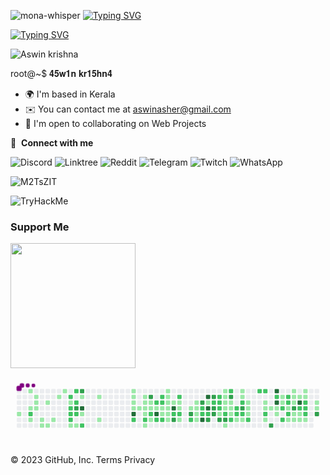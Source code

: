 ![mona-whisper](https://user-images.githubusercontent.com/64751167/95435221-f0266500-096f-11eb-8070-57f6721b1857.gif)                                                                                            [![Typing SVG](https://readme-typing-svg.herokuapp.com?font=Fira+Code&pause=1000&color=F70055&random=false&width=435&lines=%CA%9C%E1%B4%87%CA%8F%F0%9F%91%8B%F0%9F%87%AE%E2%80%8B%E2%9D%9C%E2%80%8B%F0%9F%87%B2+%3E+%E1%B4%80%EA%9C%B1%E1%B4%A1%C9%AA%C9%B4+%E1%B4%8B%CA%80%C9%AA%EA%9C%B1%CA%9C%C9%B4%E1%B4%80)](https://git.io/typing-svg)

<a href="https://git.io/typing-svg"><img src="https://readme-typing-svg.demolab.com?font=Fira+Code&pause=1000&random=false&width=435&lines=%E1%B4%87%E1%B4%9B%CA%9C%C9%AA%E1%B4%84%E1%B4%80%CA%9F%CA%9C%E1%B4%80%E1%B4%84%E1%B4%8B%E1%B4%87%CA%80;%EA%9C%B1%E1%B4%87%E1%B4%84%E1%B4%9C%CA%80%C9%AA%E1%B4%9B%CA%8F+3%C9%B4%E1%B4%9B%CA%9C%E1%B4%9C%E1%B4%80%EA%9C%B1%C9%AA%EA%9C%B1%E1%B4%9B7;p%E1%B4%87%C9%B4%E1%B4%87%E1%B4%9B%CA%80%E1%B4%80%E1%B4%9B%C9%AA%E1%B4%8F%C9%B4+%E1%B4%9B%E1%B4%87%EA%9C%B1%E1%B4%9B%E1%B4%87%CA%80" alt="Typing SVG" /></a>

<p align="left"> <img src="https://komarev.com/ghpvc/?username=rishavchanda&label=Profile%20views&color=0e75b6&style=flat" alt="Aswin krishna" /> </p>


  root@~$  𝟒𝟓𝐰𝟏𝐧 𝐤𝐫𝟏𝟓𝐡𝐧𝟒
* 🌍  I'm based in Kerala
* ✉️  You can contact me at [aswinasher@gmail.com](mailto:aswinasher@gmail.com)
* 🤝  I'm open to collaborating on Web Projects

🔗 &nbsp;**Connect with me**

  
 

![Discord](https://img.shields.io/badge/%3CServer%3E-%237289DA.svg?style=for-the-badge&logo=discord&logoColor=white)
  ![Linktree](https://img.shields.io/badge/linktree-1de9b6?style=for-the-badge&logo=linktree&logoColor=white)
  ![Reddit](https://img.shields.io/badge/Reddit-FF4500?style=for-the-badge&logo=reddit&logoColor=white)
  ![Telegram](https://img.shields.io/badge/Telegram-2CA5E0?style=for-the-badge&logo=telegram&logoColor=white) 
  ![Twitch](https://img.shields.io/badge/Twitch-%239146FF.svg?style=for-the-badge&logo=Twitch&logoColor=white)
  ![WhatsApp](https://img.shields.io/badge/WhatsApp-25D366?style=for-the-badge&logo=whatsapp&logoColor=white)
  

![M2TsZIT](https://user-images.githubusercontent.com/64751167/91557308-e1509980-e951-11ea-9b57-695796bd82cf.gif)
</p> 
<img src="https://tryhackme-badges.s3.amazonaws.com/AswinkrishnaVB.png" alt="TryHackMe">



### Support Me


<a href="https://www.buymeacoffee.com/aswinasher"><img src="https://cdn.buymeacoffee.com/buttons/v2/default-yellow.png" width="200" /></a>

<svg viewBox="-16 -32 880 192" width="880" height="192" xmlns="http://www.w3.org/2000/svg"><desc>Generated with https://github.com/Platane/snk</desc><style>:root{--cb:#1b1f230a;--cs:purple;--ce:#ebedf0;--c0:#ebedf0;--c1:#9be9a8;--c2:#40c463;--c3:#30a14e;--c4:#216e39}@media(prefers-color-scheme:dark){:root{--cb:#1b1f230a;--cs:purple;--ce:#161b22;--c0:#161b22;--c1:#01311f;--c2:#034525;--c3:#0f6d31;--c4:#00c647}}.c{shape-rendering:geometricPrecision;fill:var(--ce);stroke-width:1px;stroke:var(--cb);animation:none 76900ms linear infinite;width:12px;height:12px}@keyframes c0{1.42%{fill:var(--c1)}1.44%,100%{fill:var(--ce)}}.c.c0{fill:var(--c1);animation-name:c0}@keyframes c1{0.38%{fill:var(--c1)}0.4%,100%{fill:var(--ce)}}.c.c1{fill:var(--c1);animation-name:c1}@keyframes c2{1.03%{fill:var(--c1)}1.05%,100%{fill:var(--ce)}}.c.c2{fill:var(--c1);animation-name:c2}@keyframes c3{71.9%{fill:var(--c2)}71.92%,100%{fill:var(--ce)}}.c.c3{fill:var(--c2);animation-name:c3}@keyframes c4{1.81%{fill:var(--c1)}1.83%,100%{fill:var(--ce)}}.c.c4{fill:var(--c1);animation-name:c4}@keyframes c5{0.64%{fill:var(--c1)}0.66%,100%{fill:var(--ce)}}.c.c5{fill:var(--c1);animation-name:c5}@keyframes c6{0.77%{fill:var(--c1)}0.79%,100%{fill:var(--ce)}}.c.c6{fill:var(--c1);animation-name:c6}@keyframes c7{0.9%{fill:var(--c1)}0.92%,100%{fill:var(--ce)}}.c.c7{fill:var(--c1);animation-name:c7}@keyframes c8{2.07%{fill:var(--c1)}2.09%,100%{fill:var(--ce)}}.c.c8{fill:var(--c1);animation-name:c8}@keyframes c9{2.2%{fill:var(--c1)}2.22%,100%{fill:var(--ce)}}.c.c9{fill:var(--c1);animation-name:c9}@keyframes ca{33.02%{fill:var(--c1)}33.04%,100%{fill:var(--ce)}}.c.ca{fill:var(--c1);animation-name:ca}@keyframes cb{2.33%{fill:var(--c1)}2.35%,100%{fill:var(--ce)}}.c.cb{fill:var(--c1);animation-name:cb}@keyframes cc{2.59%{fill:var(--c1)}2.61%,100%{fill:var(--ce)}}.c.cc{fill:var(--c1);animation-name:cc}@keyframes cd{32.63%{fill:var(--c1)}32.65%,100%{fill:var(--ce)}}.c.cd{fill:var(--c1);animation-name:cd}@keyframes ce{32.37%{fill:var(--c1)}32.39%,100%{fill:var(--ce)}}.c.ce{fill:var(--c1);animation-name:ce}@keyframes cf{69.82%{fill:var(--c2)}69.84%,100%{fill:var(--ce)}}.c.cf{fill:var(--c2);animation-name:cf}@keyframes cg{48.36%{fill:var(--c1)}48.38%,100%{fill:var(--ce)}}.c.cg{fill:var(--c1);animation-name:cg}@keyframes ch{69.56%{fill:var(--c2)}69.58%,100%{fill:var(--ce)}}.c.ch{fill:var(--c2);animation-name:ch}@keyframes ci{69.43%{fill:var(--c2)}69.45%,100%{fill:var(--ce)}}.c.ci{fill:var(--c2);animation-name:ci}@keyframes cj{70.86%{fill:var(--c2)}70.88%,100%{fill:var(--ce)}}.c.cj{fill:var(--c2);animation-name:cj}@keyframes ck{3.11%{fill:var(--c1)}3.13%,100%{fill:var(--ce)}}.c.ck{fill:var(--c1);animation-name:ck}@keyframes cl{70.08%{fill:var(--c2)}70.1%,100%{fill:var(--ce)}}.c.cl{fill:var(--c2);animation-name:cl}@keyframes cm{48.49%{fill:var(--c2)}48.51%,100%{fill:var(--ce)}}.c.cm{fill:var(--c2);animation-name:cm}@keyframes cn{84.52%{fill:var(--c3)}84.54%,100%{fill:var(--ce)}}.c.cn{fill:var(--c3);animation-name:cn}@keyframes co{69.3%{fill:var(--c2)}69.32%,100%{fill:var(--ce)}}.c.co{fill:var(--c2);animation-name:co}@keyframes cp{3.24%{fill:var(--c1)}3.26%,100%{fill:var(--ce)}}.c.cp{fill:var(--c1);animation-name:cp}@keyframes cq{84%{fill:var(--c3)}84.02%,100%{fill:var(--ce)}}.c.cq{fill:var(--c3);animation-name:cq}@keyframes cr{5.32%{fill:var(--c1)}5.34%,100%{fill:var(--ce)}}.c.cr{fill:var(--c1);animation-name:cr}@keyframes cs{97.91%{fill:var(--c4)}97.93%,100%{fill:var(--ce)}}.c.cs{fill:var(--c4);animation-name:cs}@keyframes ct{3.63%{fill:var(--c1)}3.65%,100%{fill:var(--ce)}}.c.ct{fill:var(--c1);animation-name:ct}@keyframes cu{68.91%{fill:var(--c2)}68.93%,100%{fill:var(--ce)}}.c.cu{fill:var(--c2);animation-name:cu}@keyframes cv{4.93%{fill:var(--c1)}4.95%,100%{fill:var(--ce)}}.c.cv{fill:var(--c1);animation-name:cv}@keyframes cw{4.15%{fill:var(--c1)}4.17%,100%{fill:var(--ce)}}.c.cw{fill:var(--c1);animation-name:cw}@keyframes cx{6.88%{fill:var(--c1)}6.9%,100%{fill:var(--ce)}}.c.cx{fill:var(--c1);animation-name:cx}@keyframes cy{6.75%{fill:var(--c1)}6.77%,100%{fill:var(--ce)}}.c.cy{fill:var(--c1);animation-name:cy}@keyframes cz{6.62%{fill:var(--c1)}6.64%,100%{fill:var(--ce)}}.c.cz{fill:var(--c1);animation-name:cz}@keyframes c10{12.99%{fill:var(--c1)}13.01%,100%{fill:var(--ce)}}.c.c10{fill:var(--c1);animation-name:c10}@keyframes c11{96.61%{fill:var(--c4)}96.63%,100%{fill:var(--ce)}}.c.c11{fill:var(--c4);animation-name:c11}@keyframes c12{63.45%{fill:var(--c2)}63.47%,100%{fill:var(--ce)}}.c.c12{fill:var(--c2);animation-name:c12}@keyframes c13{12.86%{fill:var(--c1)}12.88%,100%{fill:var(--ce)}}.c.c13{fill:var(--c1);animation-name:c13}@keyframes c14{7.27%{fill:var(--c1)}7.29%,100%{fill:var(--ce)}}.c.c14{fill:var(--c1);animation-name:c14}@keyframes c15{7.4%{fill:var(--c1)}7.42%,100%{fill:var(--ce)}}.c.c15{fill:var(--c1);animation-name:c15}@keyframes c16{12.73%{fill:var(--c1)}12.75%,100%{fill:var(--ce)}}.c.c16{fill:var(--c1);animation-name:c16}@keyframes c17{13.64%{fill:var(--c1)}13.66%,100%{fill:var(--ce)}}.c.c17{fill:var(--c1);animation-name:c17}@keyframes c18{63.19%{fill:var(--c2)}63.21%,100%{fill:var(--ce)}}.c.c18{fill:var(--c2);animation-name:c18}@keyframes c19{14.16%{fill:var(--c1)}14.18%,100%{fill:var(--ce)}}.c.c19{fill:var(--c1);animation-name:c19}@keyframes c1a{82.3%{fill:var(--c3)}82.32%,100%{fill:var(--ce)}}.c.c1a{fill:var(--c3);animation-name:c1a}@keyframes c1b{7.53%{fill:var(--c1)}7.55%,100%{fill:var(--ce)}}.c.c1b{fill:var(--c1);animation-name:c1b}@keyframes c1c{7.66%{fill:var(--c1)}7.68%,100%{fill:var(--ce)}}.c.c1c{fill:var(--c1);animation-name:c1c}@keyframes c1d{62.93%{fill:var(--c2)}62.95%,100%{fill:var(--ce)}}.c.c1d{fill:var(--c2);animation-name:c1d}@keyframes c1e{45.11%{fill:var(--c1)}45.13%,100%{fill:var(--ce)}}.c.c1e{fill:var(--c1);animation-name:c1e}@keyframes c1f{62.54%{fill:var(--c2)}62.56%,100%{fill:var(--ce)}}.c.c1f{fill:var(--c2);animation-name:c1f}@keyframes c1g{7.79%{fill:var(--c1)}7.81%,100%{fill:var(--ce)}}.c.c1g{fill:var(--c1);animation-name:c1g}@keyframes c1h{96.09%{fill:var(--c4)}96.11%,100%{fill:var(--ce)}}.c.c1h{fill:var(--c4);animation-name:c1h}@keyframes c1i{45.24%{fill:var(--c2)}45.26%,100%{fill:var(--ce)}}.c.c1i{fill:var(--c2);animation-name:c1i}@keyframes c1j{62.28%{fill:var(--c2)}62.3%,100%{fill:var(--ce)}}.c.c1j{fill:var(--c2);animation-name:c1j}@keyframes c1k{62.41%{fill:var(--c2)}62.43%,100%{fill:var(--ce)}}.c.c1k{fill:var(--c2);animation-name:c1k}@keyframes c1l{7.92%{fill:var(--c1)}7.94%,100%{fill:var(--ce)}}.c.c1l{fill:var(--c1);animation-name:c1l}@keyframes c1m{11.17%{fill:var(--c1)}11.19%,100%{fill:var(--ce)}}.c.c1m{fill:var(--c1);animation-name:c1m}@keyframes c1n{64.36%{fill:var(--c2)}64.38%,100%{fill:var(--ce)}}.c.c1n{fill:var(--c2);animation-name:c1n}@keyframes c1o{11.82%{fill:var(--c1)}11.84%,100%{fill:var(--ce)}}.c.c1o{fill:var(--c1);animation-name:c1o}@keyframes c1p{11.69%{fill:var(--c1)}11.71%,100%{fill:var(--ce)}}.c.c1p{fill:var(--c1);animation-name:c1p}@keyframes c1q{8.18%{fill:var(--c1)}8.2%,100%{fill:var(--ce)}}.c.c1q{fill:var(--c1);animation-name:c1q}@keyframes c1r{8.05%{fill:var(--c1)}8.07%,100%{fill:var(--ce)}}.c.c1r{fill:var(--c1);animation-name:c1r}@keyframes c1s{11.04%{fill:var(--c1)}11.06%,100%{fill:var(--ce)}}.c.c1s{fill:var(--c1);animation-name:c1s}@keyframes c1t{10.91%{fill:var(--c1)}10.93%,100%{fill:var(--ce)}}.c.c1t{fill:var(--c1);animation-name:c1t}@keyframes c1u{8.31%{fill:var(--c1)}8.33%,100%{fill:var(--ce)}}.c.c1u{fill:var(--c1);animation-name:c1u}@keyframes c1v{95.57%{fill:var(--c4)}95.59%,100%{fill:var(--ce)}}.c.c1v{fill:var(--c4);animation-name:c1v}@keyframes c1w{64.75%{fill:var(--c2)}64.77%,100%{fill:var(--ce)}}.c.c1w{fill:var(--c2);animation-name:c1w}@keyframes c1x{81.26%{fill:var(--c3)}81.28%,100%{fill:var(--ce)}}.c.c1x{fill:var(--c3);animation-name:c1x}@keyframes c1y{61.89%{fill:var(--c2)}61.91%,100%{fill:var(--ce)}}.c.c1y{fill:var(--c2);animation-name:c1y}@keyframes c1z{8.44%{fill:var(--c1)}8.46%,100%{fill:var(--ce)}}.c.c1z{fill:var(--c1);animation-name:c1z}@keyframes c20{8.57%{fill:var(--c1)}8.59%,100%{fill:var(--ce)}}.c.c20{fill:var(--c1);animation-name:c20}@keyframes c21{64.88%{fill:var(--c2)}64.9%,100%{fill:var(--ce)}}.c.c21{fill:var(--c2);animation-name:c21}@keyframes c22{10.39%{fill:var(--c1)}10.41%,100%{fill:var(--ce)}}.c.c22{fill:var(--c1);animation-name:c22}@keyframes c23{8.83%{fill:var(--c1)}8.85%,100%{fill:var(--ce)}}.c.c23{fill:var(--c1);animation-name:c23}@keyframes c24{80.74%{fill:var(--c3)}80.76%,100%{fill:var(--ce)}}.c.c24{fill:var(--c3);animation-name:c24}@keyframes c25{65.27%{fill:var(--c2)}65.29%,100%{fill:var(--ce)}}.c.c25{fill:var(--c2);animation-name:c25}@keyframes c26{9.09%{fill:var(--c1)}9.11%,100%{fill:var(--ce)}}.c.c26{fill:var(--c1);animation-name:c26}@keyframes c27{8.96%{fill:var(--c1)}8.98%,100%{fill:var(--ce)}}.c.c27{fill:var(--c1);animation-name:c27}@keyframes c28{9.61%{fill:var(--c1)}9.63%,100%{fill:var(--ce)}}.c.c28{fill:var(--c1);animation-name:c28}@keyframes c29{9.74%{fill:var(--c1)}9.76%,100%{fill:var(--ce)}}.c.c29{fill:var(--c1);animation-name:c29}@keyframes c2a{77.36%{fill:var(--c3)}77.38%,100%{fill:var(--ce)}}.c.c2a{fill:var(--c3);animation-name:c2a}@keyframes c2b{65.79%{fill:var(--c2)}65.81%,100%{fill:var(--ce)}}.c.c2b{fill:var(--c2);animation-name:c2b}@keyframes c2c{65.66%{fill:var(--c2)}65.68%,100%{fill:var(--ce)}}.c.c2c{fill:var(--c2);animation-name:c2c}@keyframes c2d{94.66%{fill:var(--c4)}94.68%,100%{fill:var(--ce)}}.c.c2d{fill:var(--c4);animation-name:c2d}@keyframes c2e{94.01%{fill:var(--c4)}94.03%,100%{fill:var(--ce)}}.c.c2e{fill:var(--c4);animation-name:c2e}@keyframes c2f{77.23%{fill:var(--c1)}77.25%,100%{fill:var(--ce)}}.c.c2f{fill:var(--c1);animation-name:c2f}@keyframes c2g{94.27%{fill:var(--c4)}94.29%,100%{fill:var(--ce)}}.c.c2g{fill:var(--c4);animation-name:c2g}@keyframes c2h{77.75%{fill:var(--c2)}77.77%,100%{fill:var(--ce)}}.c.c2h{fill:var(--c2);animation-name:c2h}@keyframes c2i{80.22%{fill:var(--c3)}80.24%,100%{fill:var(--ce)}}.c.c2i{fill:var(--c3);animation-name:c2i}@keyframes c2j{78.27%{fill:var(--c3)}78.29%,100%{fill:var(--ce)}}.c.c2j{fill:var(--c3);animation-name:c2j}@keyframes c2k{77.1%{fill:var(--c2)}77.12%,100%{fill:var(--ce)}}.c.c2k{fill:var(--c2);animation-name:c2k}@keyframes c2l{78.01%{fill:var(--c3)}78.03%,100%{fill:var(--ce)}}.c.c2l{fill:var(--c3);animation-name:c2l}@keyframes c2m{77.88%{fill:var(--c3)}77.9%,100%{fill:var(--ce)}}.c.c2m{fill:var(--c3);animation-name:c2m}@keyframes c2n{53.18%{fill:var(--c2)}53.2%,100%{fill:var(--ce)}}.c.c2n{fill:var(--c2);animation-name:c2n}@keyframes c2o{53.05%{fill:var(--c2)}53.07%,100%{fill:var(--ce)}}.c.c2o{fill:var(--c2);animation-name:c2o}@keyframes c2p{52.92%{fill:var(--c2)}52.94%,100%{fill:var(--ce)}}.c.c2p{fill:var(--c2);animation-name:c2p}@keyframes c2q{52.79%{fill:var(--c1)}52.81%,100%{fill:var(--ce)}}.c.c2q{fill:var(--c1);animation-name:c2q}@keyframes c2r{79.96%{fill:var(--c3)}79.98%,100%{fill:var(--ce)}}.c.c2r{fill:var(--c3);animation-name:c2r}@keyframes c2s{20.67%{fill:var(--c1)}20.69%,100%{fill:var(--ce)}}.c.c2s{fill:var(--c1);animation-name:c2s}@keyframes c2t{20.54%{fill:var(--c1)}20.56%,100%{fill:var(--ce)}}.c.c2t{fill:var(--c1);animation-name:c2t}@keyframes c2u{20.41%{fill:var(--c1)}20.43%,100%{fill:var(--ce)}}.c.c2u{fill:var(--c1);animation-name:c2u}@keyframes c2v{21.58%{fill:var(--c1)}21.6%,100%{fill:var(--ce)}}.c.c2v{fill:var(--c1);animation-name:c2v}@keyframes c2w{52.66%{fill:var(--c2)}52.68%,100%{fill:var(--ce)}}.c.c2w{fill:var(--c2);animation-name:c2w}@keyframes c2x{79.83%{fill:var(--c3)}79.85%,100%{fill:var(--ce)}}.c.c2x{fill:var(--c3);animation-name:c2x}@keyframes c2y{15.98%{fill:var(--c1)}16%,100%{fill:var(--ce)}}.c.c2y{fill:var(--c1);animation-name:c2y}@keyframes c2z{53.57%{fill:var(--c2)}53.59%,100%{fill:var(--ce)}}.c.c2z{fill:var(--c2);animation-name:c2z}@keyframes c30{78.66%{fill:var(--c3)}78.68%,100%{fill:var(--ce)}}.c.c30{fill:var(--c3);animation-name:c30}@keyframes c31{20.28%{fill:var(--c1)}20.3%,100%{fill:var(--ce)}}.c.c31{fill:var(--c1);animation-name:c31}@keyframes c32{21.71%{fill:var(--c1)}21.73%,100%{fill:var(--ce)}}.c.c32{fill:var(--c1);animation-name:c32}@keyframes c33{42.64%{fill:var(--c1)}42.66%,100%{fill:var(--ce)}}.c.c33{fill:var(--c1);animation-name:c33}@keyframes c34{55.26%{fill:var(--c2)}55.28%,100%{fill:var(--ce)}}.c.c34{fill:var(--c2);animation-name:c34}@keyframes c35{54.35%{fill:var(--c2)}54.37%,100%{fill:var(--ce)}}.c.c35{fill:var(--c2);animation-name:c35}@keyframes c36{42.77%{fill:var(--c2)}42.79%,100%{fill:var(--ce)}}.c.c36{fill:var(--c2);animation-name:c36}@keyframes c37{16.37%{fill:var(--c1)}16.39%,100%{fill:var(--ce)}}.c.c37{fill:var(--c1);animation-name:c37}@keyframes c38{19.76%{fill:var(--c1)}19.78%,100%{fill:var(--ce)}}.c.c38{fill:var(--c1);animation-name:c38}@keyframes c39{19.63%{fill:var(--c1)}19.65%,100%{fill:var(--ce)}}.c.c39{fill:var(--c1);animation-name:c39}@keyframes c3a{54.09%{fill:var(--c2)}54.11%,100%{fill:var(--ce)}}.c.c3a{fill:var(--c2);animation-name:c3a}@keyframes c3b{79.18%{fill:var(--c3)}79.2%,100%{fill:var(--ce)}}.c.c3b{fill:var(--c3);animation-name:c3b}@keyframes c3c{54.61%{fill:var(--c2)}54.63%,100%{fill:var(--ce)}}.c.c3c{fill:var(--c2);animation-name:c3c}@keyframes c3d{16.5%{fill:var(--c1)}16.52%,100%{fill:var(--ce)}}.c.c3d{fill:var(--c1);animation-name:c3d}@keyframes c3e{18.59%{fill:var(--c1)}18.61%,100%{fill:var(--ce)}}.c.c3e{fill:var(--c1);animation-name:c3e}@keyframes c3f{18.72%{fill:var(--c1)}18.74%,100%{fill:var(--ce)}}.c.c3f{fill:var(--c1);animation-name:c3f}@keyframes c3g{18.85%{fill:var(--c1)}18.87%,100%{fill:var(--ce)}}.c.c3g{fill:var(--c1);animation-name:c3g}@keyframes c3h{54.87%{fill:var(--c2)}54.89%,100%{fill:var(--ce)}}.c.c3h{fill:var(--c2);animation-name:c3h}@keyframes c3i{59.94%{fill:var(--c2)}59.96%,100%{fill:var(--ce)}}.c.c3i{fill:var(--c2);animation-name:c3i}@keyframes c3j{59.81%{fill:var(--c2)}59.83%,100%{fill:var(--ce)}}.c.c3j{fill:var(--c2);animation-name:c3j}@keyframes c3k{18.2%{fill:var(--c1)}18.22%,100%{fill:var(--ce)}}.c.c3k{fill:var(--c1);animation-name:c3k}@keyframes c3l{18.07%{fill:var(--c1)}18.09%,100%{fill:var(--ce)}}.c.c3l{fill:var(--c1);animation-name:c3l}@keyframes c3m{56.17%{fill:var(--c2)}56.19%,100%{fill:var(--ce)}}.c.c3m{fill:var(--c2);animation-name:c3m}@keyframes c3n{17.29%{fill:var(--c1)}17.31%,100%{fill:var(--ce)}}.c.c3n{fill:var(--c1);animation-name:c3n}@keyframes c3o{17.94%{fill:var(--c1)}17.96%,100%{fill:var(--ce)}}.c.c3o{fill:var(--c1);animation-name:c3o}@keyframes c3p{89.33%{fill:var(--c3)}89.35%,100%{fill:var(--ce)}}.c.c3p{fill:var(--c3);animation-name:c3p}@keyframes c3q{92.32%{fill:var(--c4)}92.34%,100%{fill:var(--ce)}}.c.c3q{fill:var(--c4);animation-name:c3q}@keyframes c3r{59.42%{fill:var(--c2)}59.44%,100%{fill:var(--ce)}}.c.c3r{fill:var(--c2);animation-name:c3r}@keyframes c3s{92.06%{fill:var(--c4)}92.08%,100%{fill:var(--ce)}}.c.c3s{fill:var(--c4);animation-name:c3s}@keyframes c3t{17.81%{fill:var(--c1)}17.83%,100%{fill:var(--ce)}}.c.c3t{fill:var(--c1);animation-name:c3t}@keyframes c3u{17.68%{fill:var(--c1)}17.7%,100%{fill:var(--ce)}}.c.c3u{fill:var(--c1);animation-name:c3u}@keyframes c3v{39.78%{fill:var(--c1)}39.8%,100%{fill:var(--ce)}}.c.c3v{fill:var(--c1);animation-name:c3v}@keyframes c3w{39.65%{fill:var(--c1)}39.67%,100%{fill:var(--ce)}}.c.c3w{fill:var(--c1);animation-name:c3w}@keyframes c3x{40.82%{fill:var(--c2)}40.84%,100%{fill:var(--ce)}}.c.c3x{fill:var(--c2);animation-name:c3x}@keyframes c3y{56.95%{fill:var(--c2)}56.97%,100%{fill:var(--ce)}}.c.c3y{fill:var(--c2);animation-name:c3y}@keyframes c3z{59.16%{fill:var(--c2)}59.18%,100%{fill:var(--ce)}}.c.c3z{fill:var(--c2);animation-name:c3z}@keyframes c40{39.52%{fill:var(--c2)}39.54%,100%{fill:var(--ce)}}.c.c40{fill:var(--c2);animation-name:c40}@keyframes c41{40.69%{fill:var(--c1)}40.71%,100%{fill:var(--ce)}}.c.c41{fill:var(--c1);animation-name:c41}@keyframes c42{56.69%{fill:var(--c2)}56.71%,100%{fill:var(--ce)}}.c.c42{fill:var(--c2);animation-name:c42}@keyframes c43{26.13%{fill:var(--c1)}26.15%,100%{fill:var(--ce)}}.c.c43{fill:var(--c1);animation-name:c43}@keyframes c44{23.79%{fill:var(--c1)}23.81%,100%{fill:var(--ce)}}.c.c44{fill:var(--c1);animation-name:c44}@keyframes c45{23.92%{fill:var(--c1)}23.94%,100%{fill:var(--ce)}}.c.c45{fill:var(--c1);animation-name:c45}@keyframes c46{39.39%{fill:var(--c1)}39.41%,100%{fill:var(--ce)}}.c.c46{fill:var(--c1);animation-name:c46}@keyframes c47{90.24%{fill:var(--c3)}90.26%,100%{fill:var(--ce)}}.c.c47{fill:var(--c3);animation-name:c47}@keyframes c48{25.87%{fill:var(--c1)}25.89%,100%{fill:var(--ce)}}.c.c48{fill:var(--c1);animation-name:c48}@keyframes c49{26%{fill:var(--c1)}26.02%,100%{fill:var(--ce)}}.c.c49{fill:var(--c1);animation-name:c49}@keyframes c4a{24.05%{fill:var(--c1)}24.07%,100%{fill:var(--ce)}}.c.c4a{fill:var(--c1);animation-name:c4a}@keyframes c4b{91.54%{fill:var(--c4)}91.56%,100%{fill:var(--ce)}}.c.c4b{fill:var(--c4);animation-name:c4b}@keyframes c4c{58.38%{fill:var(--c2)}58.4%,100%{fill:var(--ce)}}.c.c4c{fill:var(--c2);animation-name:c4c}@keyframes c4d{25.74%{fill:var(--c1)}25.76%,100%{fill:var(--ce)}}.c.c4d{fill:var(--c1);animation-name:c4d}@keyframes c4e{25.61%{fill:var(--c1)}25.63%,100%{fill:var(--ce)}}.c.c4e{fill:var(--c1);animation-name:c4e}@keyframes c4f{24.31%{fill:var(--c1)}24.33%,100%{fill:var(--ce)}}.c.c4f{fill:var(--c1);animation-name:c4f}@keyframes c4g{24.18%{fill:var(--c1)}24.2%,100%{fill:var(--ce)}}.c.c4g{fill:var(--c1);animation-name:c4g}@keyframes c4h{57.86%{fill:var(--c2)}57.88%,100%{fill:var(--ce)}}.c.c4h{fill:var(--c2);animation-name:c4h}@keyframes c4i{57.73%{fill:var(--c2)}57.75%,100%{fill:var(--ce)}}.c.c4i{fill:var(--c2);animation-name:c4i}@keyframes c4j{57.6%{fill:var(--c2)}57.62%,100%{fill:var(--ce)}}.c.c4j{fill:var(--c2);animation-name:c4j}@keyframes c4k{25.48%{fill:var(--c1)}25.5%,100%{fill:var(--ce)}}.c.c4k{fill:var(--c1);animation-name:c4k}@keyframes c4l{24.83%{fill:var(--c1)}24.85%,100%{fill:var(--ce)}}.c.c4l{fill:var(--c1);animation-name:c4l}@keyframes c4m{24.96%{fill:var(--c1)}24.98%,100%{fill:var(--ce)}}.c.c4m{fill:var(--c1);animation-name:c4m}@keyframes c4n{90.89%{fill:var(--c3)}90.91%,100%{fill:var(--ce)}}.c.c4n{fill:var(--c3);animation-name:c4n}.u{transform-origin:0 0;transform:scale(0,1);animation:none linear 76900ms infinite}@keyframes u0{0.38%{transform:scale(0.000,1)}0.4%,0.64%{transform:scale(0.012,1)}0.66%,0.77%{transform:scale(0.024,1)}0.79%,0.9%{transform:scale(0.036,1)}0.92%,1.03%{transform:scale(0.048,1)}1.05%,1.42%{transform:scale(0.060,1)}1.44%,1.81%{transform:scale(0.071,1)}1.83%,2.07%{transform:scale(0.083,1)}2.09%,2.2%{transform:scale(0.095,1)}2.22%,2.33%{transform:scale(0.107,1)}2.35%,2.59%{transform:scale(0.119,1)}2.61%,3.11%{transform:scale(0.131,1)}3.13%,3.24%{transform:scale(0.143,1)}3.26%,3.63%{transform:scale(0.155,1)}3.65%,4.15%{transform:scale(0.167,1)}4.17%,4.93%{transform:scale(0.179,1)}4.95%,5.32%{transform:scale(0.190,1)}5.34%,6.62%{transform:scale(0.202,1)}6.64%,6.75%{transform:scale(0.214,1)}6.77%,6.88%{transform:scale(0.226,1)}6.9%,7.27%{transform:scale(0.238,1)}7.29%,7.4%{transform:scale(0.250,1)}7.42%,7.53%{transform:scale(0.262,1)}7.55%,7.66%{transform:scale(0.274,1)}7.68%,7.79%{transform:scale(0.286,1)}7.81%,7.92%{transform:scale(0.298,1)}7.94%,8.05%{transform:scale(0.310,1)}8.07%,8.18%{transform:scale(0.321,1)}8.2%,8.31%{transform:scale(0.333,1)}8.33%,8.44%{transform:scale(0.345,1)}8.46%,8.57%{transform:scale(0.357,1)}8.59%,8.83%{transform:scale(0.369,1)}8.85%,8.96%{transform:scale(0.381,1)}8.98%,9.09%{transform:scale(0.393,1)}9.11%,9.61%{transform:scale(0.405,1)}9.63%,9.74%{transform:scale(0.417,1)}9.76%,10.39%{transform:scale(0.429,1)}10.41%,10.91%{transform:scale(0.440,1)}10.93%,11.04%{transform:scale(0.452,1)}11.06%,11.17%{transform:scale(0.464,1)}11.19%,11.69%{transform:scale(0.476,1)}11.71%,11.82%{transform:scale(0.488,1)}11.84%,12.73%{transform:scale(0.500,1)}12.75%,12.86%{transform:scale(0.512,1)}12.88%,12.99%{transform:scale(0.524,1)}13.01%,13.64%{transform:scale(0.536,1)}13.66%,14.16%{transform:scale(0.548,1)}14.18%,15.98%{transform:scale(0.560,1)}16%,16.37%{transform:scale(0.571,1)}16.39%,16.5%{transform:scale(0.583,1)}16.52%,17.29%{transform:scale(0.595,1)}17.31%,17.68%{transform:scale(0.607,1)}17.7%,17.81%{transform:scale(0.619,1)}17.83%,17.94%{transform:scale(0.631,1)}17.96%,18.07%{transform:scale(0.643,1)}18.09%,18.2%{transform:scale(0.655,1)}18.22%,18.59%{transform:scale(0.667,1)}18.61%,18.72%{transform:scale(0.679,1)}18.74%,18.85%{transform:scale(0.690,1)}18.87%,19.63%{transform:scale(0.702,1)}19.65%,19.76%{transform:scale(0.714,1)}19.78%,20.28%{transform:scale(0.726,1)}20.3%,20.41%{transform:scale(0.738,1)}20.43%,20.54%{transform:scale(0.750,1)}20.56%,20.67%{transform:scale(0.762,1)}20.69%,21.58%{transform:scale(0.774,1)}21.6%,21.71%{transform:scale(0.786,1)}21.73%,23.79%{transform:scale(0.798,1)}23.81%,23.92%{transform:scale(0.810,1)}23.94%,24.05%{transform:scale(0.821,1)}24.07%,24.18%{transform:scale(0.833,1)}24.2%,24.31%{transform:scale(0.845,1)}24.33%,24.83%{transform:scale(0.857,1)}24.85%,24.96%{transform:scale(0.869,1)}24.98%,25.48%{transform:scale(0.881,1)}25.5%,25.61%{transform:scale(0.893,1)}25.63%,25.74%{transform:scale(0.905,1)}25.76%,25.87%{transform:scale(0.917,1)}25.89%,26%{transform:scale(0.929,1)}26.02%,26.13%{transform:scale(0.940,1)}26.15%,32.37%{transform:scale(0.952,1)}32.39%,32.63%{transform:scale(0.964,1)}32.65%,33.02%{transform:scale(0.976,1)}33.04%,39.39%{transform:scale(0.988,1)}39.41%,100%{transform:scale(1.000,1)}}.u.u0{fill:var(--c1);animation-name:u0;transform-origin:0.0px 0}@keyframes u1{39.52%{transform:scale(0.000,1)}39.54%,100%{transform:scale(1.000,1)}}.u.u1{fill:var(--c2);animation-name:u1;transform-origin:424.0px 0}@keyframes u2{39.65%{transform:scale(0.000,1)}39.67%,39.78%{transform:scale(0.333,1)}39.8%,40.69%{transform:scale(0.667,1)}40.71%,100%{transform:scale(1.000,1)}}.u.u2{fill:var(--c1);animation-name:u2;transform-origin:429.0px 0}@keyframes u3{40.82%{transform:scale(0.000,1)}40.84%,100%{transform:scale(1.000,1)}}.u.u3{fill:var(--c2);animation-name:u3;transform-origin:444.2px 0}@keyframes u4{42.64%{transform:scale(0.000,1)}42.66%,100%{transform:scale(1.000,1)}}.u.u4{fill:var(--c1);animation-name:u4;transform-origin:449.2px 0}@keyframes u5{42.77%{transform:scale(0.000,1)}42.79%,100%{transform:scale(1.000,1)}}.u.u5{fill:var(--c2);animation-name:u5;transform-origin:454.3px 0}@keyframes u6{45.11%{transform:scale(0.000,1)}45.13%,100%{transform:scale(1.000,1)}}.u.u6{fill:var(--c1);animation-name:u6;transform-origin:459.3px 0}@keyframes u7{45.24%{transform:scale(0.000,1)}45.26%,100%{transform:scale(1.000,1)}}.u.u7{fill:var(--c2);animation-name:u7;transform-origin:464.4px 0}@keyframes u8{48.36%{transform:scale(0.000,1)}48.38%,100%{transform:scale(1.000,1)}}.u.u8{fill:var(--c1);animation-name:u8;transform-origin:469.4px 0}@keyframes u9{48.49%{transform:scale(0.000,1)}48.51%,52.66%{transform:scale(0.500,1)}52.68%,100%{transform:scale(1.000,1)}}.u.u9{fill:var(--c2);animation-name:u9;transform-origin:474.5px 0}@keyframes ua{52.79%{transform:scale(0.000,1)}52.81%,100%{transform:scale(1.000,1)}}.u.ua{fill:var(--c1);animation-name:ua;transform-origin:484.6px 0}@keyframes ub{52.92%{transform:scale(0.000,1)}52.94%,53.05%{transform:scale(0.024,1)}53.07%,53.18%{transform:scale(0.048,1)}53.2%,53.57%{transform:scale(0.071,1)}53.59%,54.09%{transform:scale(0.095,1)}54.11%,54.35%{transform:scale(0.119,1)}54.37%,54.61%{transform:scale(0.143,1)}54.63%,54.87%{transform:scale(0.167,1)}54.89%,55.26%{transform:scale(0.190,1)}55.28%,56.17%{transform:scale(0.214,1)}56.19%,56.69%{transform:scale(0.238,1)}56.71%,56.95%{transform:scale(0.262,1)}56.97%,57.6%{transform:scale(0.286,1)}57.62%,57.73%{transform:scale(0.310,1)}57.75%,57.86%{transform:scale(0.333,1)}57.88%,58.38%{transform:scale(0.357,1)}58.4%,59.16%{transform:scale(0.381,1)}59.18%,59.42%{transform:scale(0.405,1)}59.44%,59.81%{transform:scale(0.429,1)}59.83%,59.94%{transform:scale(0.452,1)}59.96%,61.89%{transform:scale(0.476,1)}61.91%,62.28%{transform:scale(0.500,1)}62.3%,62.41%{transform:scale(0.524,1)}62.43%,62.54%{transform:scale(0.548,1)}62.56%,62.93%{transform:scale(0.571,1)}62.95%,63.19%{transform:scale(0.595,1)}63.21%,63.45%{transform:scale(0.619,1)}63.47%,64.36%{transform:scale(0.643,1)}64.38%,64.75%{transform:scale(0.667,1)}64.77%,64.88%{transform:scale(0.690,1)}64.9%,65.27%{transform:scale(0.714,1)}65.29%,65.66%{transform:scale(0.738,1)}65.68%,65.79%{transform:scale(0.762,1)}65.81%,68.91%{transform:scale(0.786,1)}68.93%,69.3%{transform:scale(0.810,1)}69.32%,69.43%{transform:scale(0.833,1)}69.45%,69.56%{transform:scale(0.857,1)}69.58%,69.82%{transform:scale(0.881,1)}69.84%,70.08%{transform:scale(0.905,1)}70.1%,70.86%{transform:scale(0.929,1)}70.88%,71.9%{transform:scale(0.952,1)}71.92%,77.1%{transform:scale(0.976,1)}77.12%,100%{transform:scale(1.000,1)}}.u.ub{fill:var(--c2);animation-name:ub;transform-origin:489.6px 0}@keyframes uc{77.23%{transform:scale(0.000,1)}77.25%,100%{transform:scale(1.000,1)}}.u.uc{fill:var(--c1);animation-name:uc;transform-origin:701.6px 0}@keyframes ud{77.36%{transform:scale(0.000,1)}77.38%,100%{transform:scale(1.000,1)}}.u.ud{fill:var(--c3);animation-name:ud;transform-origin:706.7px 0}@keyframes ue{77.75%{transform:scale(0.000,1)}77.77%,100%{transform:scale(1.000,1)}}.u.ue{fill:var(--c2);animation-name:ue;transform-origin:711.7px 0}@keyframes uf{77.88%{transform:scale(0.000,1)}77.9%,78.01%{transform:scale(0.063,1)}78.03%,78.27%{transform:scale(0.125,1)}78.29%,78.66%{transform:scale(0.188,1)}78.68%,79.18%{transform:scale(0.250,1)}79.2%,79.83%{transform:scale(0.313,1)}79.85%,79.96%{transform:scale(0.375,1)}79.98%,80.22%{transform:scale(0.438,1)}80.24%,80.74%{transform:scale(0.500,1)}80.76%,81.26%{transform:scale(0.563,1)}81.28%,82.3%{transform:scale(0.625,1)}82.32%,84%{transform:scale(0.688,1)}84.02%,84.52%{transform:scale(0.750,1)}84.54%,89.33%{transform:scale(0.813,1)}89.35%,90.24%{transform:scale(0.875,1)}90.26%,90.89%{transform:scale(0.938,1)}90.91%,100%{transform:scale(1.000,1)}}.u.uf{fill:var(--c3);animation-name:uf;transform-origin:716.8px 0}@keyframes ug{91.54%{transform:scale(0.000,1)}91.56%,92.06%{transform:scale(0.100,1)}92.08%,92.32%{transform:scale(0.200,1)}92.34%,94.01%{transform:scale(0.300,1)}94.03%,94.27%{transform:scale(0.400,1)}94.29%,94.66%{transform:scale(0.500,1)}94.68%,95.57%{transform:scale(0.600,1)}95.59%,96.09%{transform:scale(0.700,1)}96.11%,96.61%{transform:scale(0.800,1)}96.63%,97.91%{transform:scale(0.900,1)}97.93%,100%{transform:scale(1.000,1)}}.u.ug{fill:var(--c4);animation-name:ug;transform-origin:797.5px 0}.s{shape-rendering:geometricPrecision;fill:var(--cs);animation:none linear 76900ms infinite}@keyframes s0{0%,99.87%{transform:translate(0px,-16px)}0.13%{transform:translate(0px,0px)}0.52%{transform:translate(48px,0px)}0.91%{transform:translate(48px,48px)}1.3%{transform:translate(0px,48px)}1.43%{transform:translate(0px,64px)}1.56%{transform:translate(16px,64px)}1.69%{transform:translate(16px,80px)}2.08%{transform:translate(64px,80px)}2.21%{transform:translate(64px,96px)}2.47%{transform:translate(96px,96px)}2.6%{transform:translate(96px,80px)}2.86%,71%{transform:translate(128px,80px)}2.99%,47.72%{transform:translate(128px,96px)}3.25%,47.46%,69.05%{transform:translate(160px,96px)}3.38%,47.33%{transform:translate(160px,80px)}3.51%,68.79%{transform:translate(176px,80px)}3.64%{transform:translate(176px,64px)}4.03%{transform:translate(224px,64px)}4.16%{transform:translate(224px,80px)}4.29%{transform:translate(240px,80px)}4.81%{transform:translate(240px,16px)}5.33%{transform:translate(176px,16px)}5.46%{transform:translate(176px,32px)}6.63%,13.13%{transform:translate(320px,32px)}6.89%{transform:translate(320px,0px)}7.15%,12.35%,50.33%{transform:translate(352px,0px)}7.41%,13.39%,50.07%{transform:translate(352px,32px)}7.54%,62.68%{transform:translate(368px,32px)}7.67%{transform:translate(368px,48px)}8.06%,11.44%{transform:translate(416px,48px)}8.19%{transform:translate(416px,32px)}8.45%{transform:translate(448px,32px)}8.58%,66.32%{transform:translate(448px,48px)}8.97%,9.49%,95.06%{transform:translate(496px,48px)}9.1%{transform:translate(496px,32px)}9.23%{transform:translate(480px,32px)}9.36%{transform:translate(480px,48px)}9.88%,87.65%{transform:translate(496px,96px)}10.14%{transform:translate(464px,96px)}10.27%,65.15%{transform:translate(464px,80px)}10.4%{transform:translate(448px,80px)}10.53%{transform:translate(448px,96px)}10.79%{transform:translate(416px,96px)}11.05%,64.63%{transform:translate(416px,64px)}11.18%,66.84%{transform:translate(400px,64px)}11.31%{transform:translate(400px,48px)}11.83%{transform:translate(416px,0px)}12.74%{transform:translate(352px,48px)}13%,96.75%{transform:translate(320px,48px)}13.65%,63.07%{transform:translate(352px,64px)}13.78%{transform:translate(336px,64px)}14.04%{transform:translate(336px,96px)}16.25%,43.04%{transform:translate(608px,96px)}16.38%{transform:translate(608px,80px)}16.51%{transform:translate(624px,80px)}16.64%{transform:translate(624px,96px)}17.17%{transform:translate(688px,96px)}17.3%{transform:translate(688px,80px)}17.56%{transform:translate(720px,80px)}17.82%,26.92%{transform:translate(720px,48px)}18.08%,41.22%{transform:translate(688px,48px)}18.21%{transform:translate(688px,32px)}18.6%{transform:translate(640px,32px)}18.86%,54.75%{transform:translate(640px,64px)}18.99%{transform:translate(656px,64px)}19.38%{transform:translate(656px,16px)}19.64%,78.93%{transform:translate(624px,16px)}19.77%,53.84%{transform:translate(624px,0px)}19.9%{transform:translate(608px,0px)}20.16%,21.98%,42.26%,54.23%{transform:translate(608px,32px)}20.42%{transform:translate(576px,32px)}20.81%{transform:translate(576px,-16px)}20.94%{transform:translate(560px,-16px)}21.07%,76.72%{transform:translate(560px,0px)}21.2%,52.15%,53.45%{transform:translate(576px,0px)}21.59%,79.58%{transform:translate(576px,48px)}21.72%{transform:translate(592px,48px)}21.85%,42.39%{transform:translate(592px,32px)}22.11%,42.13%{transform:translate(608px,16px)}22.89%,59.56%{transform:translate(704px,16px)}23.15%,27.57%{transform:translate(704px,-16px)}23.67%{transform:translate(768px,-16px)}23.93%{transform:translate(768px,16px)}24.19%{transform:translate(800px,16px)}24.32%{transform:translate(800px,0px)}24.58%{transform:translate(832px,0px)}24.97%,90.77%{transform:translate(832px,48px)}25.1%,58.13%{transform:translate(816px,48px)}25.36%{transform:translate(816px,80px)}25.62%{transform:translate(784px,80px)}25.75%,58.52%{transform:translate(784px,64px)}25.88%{transform:translate(768px,64px)}26.01%{transform:translate(768px,80px)}26.14%,56.83%{transform:translate(752px,80px)}26.27%{transform:translate(752px,96px)}26.53%{transform:translate(720px,96px)}27.05%{transform:translate(704px,48px)}32.25%{transform:translate(128px,-16px)}32.38%{transform:translate(128px,0px)}32.51%{transform:translate(112px,0px)}32.64%{transform:translate(112px,16px)}32.9%,98.96%{transform:translate(80px,16px)}33.03%,98.83%{transform:translate(80px,32px)}33.29%,98.57%{transform:translate(112px,32px)}33.68%{transform:translate(112px,-16px)}38.75%{transform:translate(736px,-16px)}38.88%,39.92%{transform:translate(736px,0px)}39.14%,40.18%{transform:translate(768px,0px)}39.4%,40.44%{transform:translate(768px,32px)}39.66%{transform:translate(736px,32px)}40.57%{transform:translate(752px,32px)}40.7%{transform:translate(752px,48px)}41.48%{transform:translate(688px,16px)}42.65%,55.4%{transform:translate(592px,64px)}42.78%,54.49%{transform:translate(608px,64px)}44.99%{transform:translate(368px,96px)}45.12%{transform:translate(368px,80px)}45.25%{transform:translate(384px,80px)}45.38%{transform:translate(384px,96px)}46.94%{transform:translate(192px,96px)}47.07%{transform:translate(192px,80px)}48.24%{transform:translate(128px,32px)}52.67%{transform:translate(576px,64px)}52.8%{transform:translate(560px,64px)}53.19%{transform:translate(560px,16px)}53.32%{transform:translate(576px,16px)}54.1%{transform:translate(624px,32px)}54.88%{transform:translate(640px,80px)}55.27%{transform:translate(592px,80px)}56.7%,58.78%{transform:translate(752px,64px)}56.96%{transform:translate(736px,80px)}57.09%{transform:translate(736px,64px)}57.61%{transform:translate(800px,64px)}57.87%{transform:translate(800px,32px)}58%,91.29%{transform:translate(816px,32px)}58.39%{transform:translate(784px,48px)}59.17%{transform:translate(752px,16px)}59.69%{transform:translate(704px,0px)}61.77%{transform:translate(448px,0px)}61.9%{transform:translate(448px,16px)}62.29%{transform:translate(400px,16px)}62.42%{transform:translate(400px,32px)}62.94%{transform:translate(368px,64px)}63.2%{transform:translate(352px,80px)}63.46%{transform:translate(320px,80px)}63.59%{transform:translate(320px,96px)}64.24%{transform:translate(400px,96px)}64.37%,66.97%{transform:translate(400px,80px)}64.5%,81.4%{transform:translate(416px,80px)}65.02%{transform:translate(464px,64px)}65.41%,87.52%,94.8%{transform:translate(496px,80px)}65.54%{transform:translate(496px,64px)}65.67%,77.63%{transform:translate(512px,64px)}65.8%,94.41%{transform:translate(512px,48px)}66.45%{transform:translate(448px,64px)}68.92%{transform:translate(176px,96px)}69.31%,84.66%{transform:translate(160px,64px)}69.44%{transform:translate(144px,64px)}69.83%{transform:translate(144px,16px)}69.96%{transform:translate(160px,16px)}70.09%,84.14%{transform:translate(160px,0px)}70.22%{transform:translate(144px,0px)}70.87%{transform:translate(144px,80px)}71.13%{transform:translate(128px,64px)}71.91%{transform:translate(32px,64px)}72.17%{transform:translate(32px,32px)}75.03%{transform:translate(384px,32px)}75.29%{transform:translate(384px,0px)}76.98%{transform:translate(560px,32px)}77.37%{transform:translate(512px,32px)}77.89%{transform:translate(544px,64px)}78.28%{transform:translate(544px,16px)}79.19%{transform:translate(624px,48px)}79.84%{transform:translate(576px,80px)}80.23%{transform:translate(528px,80px)}80.36%{transform:translate(528px,64px)}81.14%{transform:translate(432px,64px)}81.27%{transform:translate(432px,80px)}81.92%{transform:translate(416px,16px)}82.31%{transform:translate(368px,16px)}82.44%{transform:translate(368px,0px)}85.83%{transform:translate(304px,64px)}85.96%{transform:translate(304px,80px)}89.86%{transform:translate(768px,96px)}90.25%{transform:translate(768px,48px)}90.9%{transform:translate(832px,64px)}91.03%{transform:translate(816px,64px)}92.07%{transform:translate(720px,32px)}92.33%{transform:translate(720px,0px)}93.89%{transform:translate(528px,0px)}94.28%{transform:translate(528px,48px)}94.67%{transform:translate(512px,80px)}95.97%{transform:translate(384px,48px)}96.1%{transform:translate(384px,64px)}96.62%{transform:translate(320px,64px)}98.44%{transform:translate(112px,48px)}99.22%{transform:translate(48px,16px)}99.48%{transform:translate(48px,-16px)}}.s.s0{transform:translate(0px,-16px);animation-name:s0}@keyframes s1{0%,99.87%{transform:translate(16px,-16px)}0.13%{transform:translate(0px,-16px)}0.26%{transform:translate(0px,0px)}0.65%{transform:translate(48px,0px)}1.04%{transform:translate(48px,48px)}1.43%{transform:translate(0px,48px)}1.56%{transform:translate(0px,64px)}1.69%{transform:translate(16px,64px)}1.82%{transform:translate(16px,80px)}2.21%{transform:translate(64px,80px)}2.34%{transform:translate(64px,96px)}2.6%{transform:translate(96px,96px)}2.73%{transform:translate(96px,80px)}2.99%,71.13%{transform:translate(128px,80px)}3.12%,47.85%{transform:translate(128px,96px)}3.38%,47.59%,69.18%{transform:translate(160px,96px)}3.51%,47.46%{transform:translate(160px,80px)}3.64%,68.92%{transform:translate(176px,80px)}3.77%{transform:translate(176px,64px)}4.16%{transform:translate(224px,64px)}4.29%{transform:translate(224px,80px)}4.42%{transform:translate(240px,80px)}4.94%{transform:translate(240px,16px)}5.46%{transform:translate(176px,16px)}5.59%{transform:translate(176px,32px)}6.76%,13.26%{transform:translate(320px,32px)}7.02%{transform:translate(320px,0px)}7.28%,12.48%,50.46%{transform:translate(352px,0px)}7.54%,13.52%,50.2%{transform:translate(352px,32px)}7.67%,62.81%{transform:translate(368px,32px)}7.8%{transform:translate(368px,48px)}8.19%,11.57%{transform:translate(416px,48px)}8.32%{transform:translate(416px,32px)}8.58%{transform:translate(448px,32px)}8.71%,66.45%{transform:translate(448px,48px)}9.1%,9.62%,95.19%{transform:translate(496px,48px)}9.23%{transform:translate(496px,32px)}9.36%{transform:translate(480px,32px)}9.49%{transform:translate(480px,48px)}10.01%,87.78%{transform:translate(496px,96px)}10.27%{transform:translate(464px,96px)}10.4%,65.28%{transform:translate(464px,80px)}10.53%{transform:translate(448px,80px)}10.66%{transform:translate(448px,96px)}10.92%{transform:translate(416px,96px)}11.18%,64.76%{transform:translate(416px,64px)}11.31%,66.97%{transform:translate(400px,64px)}11.44%{transform:translate(400px,48px)}11.96%{transform:translate(416px,0px)}12.87%{transform:translate(352px,48px)}13.13%,96.88%{transform:translate(320px,48px)}13.78%,63.2%{transform:translate(352px,64px)}13.91%{transform:translate(336px,64px)}14.17%{transform:translate(336px,96px)}16.38%,43.17%{transform:translate(608px,96px)}16.51%{transform:translate(608px,80px)}16.64%{transform:translate(624px,80px)}16.78%{transform:translate(624px,96px)}17.3%{transform:translate(688px,96px)}17.43%{transform:translate(688px,80px)}17.69%{transform:translate(720px,80px)}17.95%,27.05%{transform:translate(720px,48px)}18.21%,41.35%{transform:translate(688px,48px)}18.34%{transform:translate(688px,32px)}18.73%{transform:translate(640px,32px)}18.99%,54.88%{transform:translate(640px,64px)}19.12%{transform:translate(656px,64px)}19.51%{transform:translate(656px,16px)}19.77%,79.06%{transform:translate(624px,16px)}19.9%,53.97%{transform:translate(624px,0px)}20.03%{transform:translate(608px,0px)}20.29%,22.11%,42.39%,54.36%{transform:translate(608px,32px)}20.55%{transform:translate(576px,32px)}20.94%{transform:translate(576px,-16px)}21.07%{transform:translate(560px,-16px)}21.2%,76.85%{transform:translate(560px,0px)}21.33%,52.28%,53.58%{transform:translate(576px,0px)}21.72%,79.71%{transform:translate(576px,48px)}21.85%{transform:translate(592px,48px)}21.98%,42.52%{transform:translate(592px,32px)}22.24%,42.26%{transform:translate(608px,16px)}23.02%,59.69%{transform:translate(704px,16px)}23.28%,27.7%{transform:translate(704px,-16px)}23.8%{transform:translate(768px,-16px)}24.06%{transform:translate(768px,16px)}24.32%{transform:translate(800px,16px)}24.45%{transform:translate(800px,0px)}24.71%{transform:translate(832px,0px)}25.1%,90.9%{transform:translate(832px,48px)}25.23%,58.26%{transform:translate(816px,48px)}25.49%{transform:translate(816px,80px)}25.75%{transform:translate(784px,80px)}25.88%,58.65%{transform:translate(784px,64px)}26.01%{transform:translate(768px,64px)}26.14%{transform:translate(768px,80px)}26.27%,56.96%{transform:translate(752px,80px)}26.4%{transform:translate(752px,96px)}26.66%{transform:translate(720px,96px)}27.18%{transform:translate(704px,48px)}32.38%{transform:translate(128px,-16px)}32.51%{transform:translate(128px,0px)}32.64%{transform:translate(112px,0px)}32.77%{transform:translate(112px,16px)}33.03%,99.09%{transform:translate(80px,16px)}33.16%,98.96%{transform:translate(80px,32px)}33.42%,98.7%{transform:translate(112px,32px)}33.81%{transform:translate(112px,-16px)}38.88%{transform:translate(736px,-16px)}39.01%,40.05%{transform:translate(736px,0px)}39.27%,40.31%{transform:translate(768px,0px)}39.53%,40.57%{transform:translate(768px,32px)}39.79%{transform:translate(736px,32px)}40.7%{transform:translate(752px,32px)}40.83%{transform:translate(752px,48px)}41.61%{transform:translate(688px,16px)}42.78%,55.53%{transform:translate(592px,64px)}42.91%,54.62%{transform:translate(608px,64px)}45.12%{transform:translate(368px,96px)}45.25%{transform:translate(368px,80px)}45.38%{transform:translate(384px,80px)}45.51%{transform:translate(384px,96px)}47.07%{transform:translate(192px,96px)}47.2%{transform:translate(192px,80px)}48.37%{transform:translate(128px,32px)}52.8%{transform:translate(576px,64px)}52.93%{transform:translate(560px,64px)}53.32%{transform:translate(560px,16px)}53.45%{transform:translate(576px,16px)}54.23%{transform:translate(624px,32px)}55.01%{transform:translate(640px,80px)}55.4%{transform:translate(592px,80px)}56.83%,58.91%{transform:translate(752px,64px)}57.09%{transform:translate(736px,80px)}57.22%{transform:translate(736px,64px)}57.74%{transform:translate(800px,64px)}58%{transform:translate(800px,32px)}58.13%,91.42%{transform:translate(816px,32px)}58.52%{transform:translate(784px,48px)}59.3%{transform:translate(752px,16px)}59.82%{transform:translate(704px,0px)}61.9%{transform:translate(448px,0px)}62.03%{transform:translate(448px,16px)}62.42%{transform:translate(400px,16px)}62.55%{transform:translate(400px,32px)}63.07%{transform:translate(368px,64px)}63.33%{transform:translate(352px,80px)}63.59%{transform:translate(320px,80px)}63.72%{transform:translate(320px,96px)}64.37%{transform:translate(400px,96px)}64.5%,67.1%{transform:translate(400px,80px)}64.63%,81.53%{transform:translate(416px,80px)}65.15%{transform:translate(464px,64px)}65.54%,87.65%,94.93%{transform:translate(496px,80px)}65.67%{transform:translate(496px,64px)}65.8%,77.76%{transform:translate(512px,64px)}65.93%,94.54%{transform:translate(512px,48px)}66.58%{transform:translate(448px,64px)}69.05%{transform:translate(176px,96px)}69.44%,84.79%{transform:translate(160px,64px)}69.57%{transform:translate(144px,64px)}69.96%{transform:translate(144px,16px)}70.09%{transform:translate(160px,16px)}70.22%,84.27%{transform:translate(160px,0px)}70.35%{transform:translate(144px,0px)}71%{transform:translate(144px,80px)}71.26%{transform:translate(128px,64px)}72.04%{transform:translate(32px,64px)}72.3%{transform:translate(32px,32px)}75.16%{transform:translate(384px,32px)}75.42%{transform:translate(384px,0px)}77.11%{transform:translate(560px,32px)}77.5%{transform:translate(512px,32px)}78.02%{transform:translate(544px,64px)}78.41%{transform:translate(544px,16px)}79.32%{transform:translate(624px,48px)}79.97%{transform:translate(576px,80px)}80.36%{transform:translate(528px,80px)}80.49%{transform:translate(528px,64px)}81.27%{transform:translate(432px,64px)}81.4%{transform:translate(432px,80px)}82.05%{transform:translate(416px,16px)}82.44%{transform:translate(368px,16px)}82.57%{transform:translate(368px,0px)}85.96%{transform:translate(304px,64px)}86.09%{transform:translate(304px,80px)}89.99%{transform:translate(768px,96px)}90.38%{transform:translate(768px,48px)}91.03%{transform:translate(832px,64px)}91.16%{transform:translate(816px,64px)}92.2%{transform:translate(720px,32px)}92.46%{transform:translate(720px,0px)}94.02%{transform:translate(528px,0px)}94.41%{transform:translate(528px,48px)}94.8%{transform:translate(512px,80px)}96.1%{transform:translate(384px,48px)}96.23%{transform:translate(384px,64px)}96.75%{transform:translate(320px,64px)}98.57%{transform:translate(112px,48px)}99.35%{transform:translate(48px,16px)}99.61%{transform:translate(48px,-16px)}}.s.s1{transform:translate(16px,-16px);animation-name:s1}@keyframes s2{0%,99.87%{transform:translate(32px,-16px)}0.26%{transform:translate(0px,-16px)}0.39%{transform:translate(0px,0px)}0.78%{transform:translate(48px,0px)}1.17%{transform:translate(48px,48px)}1.56%{transform:translate(0px,48px)}1.69%{transform:translate(0px,64px)}1.82%{transform:translate(16px,64px)}1.95%{transform:translate(16px,80px)}2.34%{transform:translate(64px,80px)}2.47%{transform:translate(64px,96px)}2.73%{transform:translate(96px,96px)}2.86%{transform:translate(96px,80px)}3.12%,71.26%{transform:translate(128px,80px)}3.25%,47.98%{transform:translate(128px,96px)}3.51%,47.72%,69.31%{transform:translate(160px,96px)}3.64%,47.59%{transform:translate(160px,80px)}3.77%,69.05%{transform:translate(176px,80px)}3.9%{transform:translate(176px,64px)}4.29%{transform:translate(224px,64px)}4.42%{transform:translate(224px,80px)}4.55%{transform:translate(240px,80px)}5.07%{transform:translate(240px,16px)}5.59%{transform:translate(176px,16px)}5.72%{transform:translate(176px,32px)}6.89%,13.39%{transform:translate(320px,32px)}7.15%{transform:translate(320px,0px)}7.41%,12.61%,50.59%{transform:translate(352px,0px)}7.67%,13.65%,50.33%{transform:translate(352px,32px)}7.8%,62.94%{transform:translate(368px,32px)}7.93%{transform:translate(368px,48px)}8.32%,11.7%{transform:translate(416px,48px)}8.45%{transform:translate(416px,32px)}8.71%{transform:translate(448px,32px)}8.84%,66.58%{transform:translate(448px,48px)}9.23%,9.75%,95.32%{transform:translate(496px,48px)}9.36%{transform:translate(496px,32px)}9.49%{transform:translate(480px,32px)}9.62%{transform:translate(480px,48px)}10.14%,87.91%{transform:translate(496px,96px)}10.4%{transform:translate(464px,96px)}10.53%,65.41%{transform:translate(464px,80px)}10.66%{transform:translate(448px,80px)}10.79%{transform:translate(448px,96px)}11.05%{transform:translate(416px,96px)}11.31%,64.89%{transform:translate(416px,64px)}11.44%,67.1%{transform:translate(400px,64px)}11.57%{transform:translate(400px,48px)}12.09%{transform:translate(416px,0px)}13%{transform:translate(352px,48px)}13.26%,97.01%{transform:translate(320px,48px)}13.91%,63.33%{transform:translate(352px,64px)}14.04%{transform:translate(336px,64px)}14.3%{transform:translate(336px,96px)}16.51%,43.3%{transform:translate(608px,96px)}16.64%{transform:translate(608px,80px)}16.78%{transform:translate(624px,80px)}16.91%{transform:translate(624px,96px)}17.43%{transform:translate(688px,96px)}17.56%{transform:translate(688px,80px)}17.82%{transform:translate(720px,80px)}18.08%,27.18%{transform:translate(720px,48px)}18.34%,41.48%{transform:translate(688px,48px)}18.47%{transform:translate(688px,32px)}18.86%{transform:translate(640px,32px)}19.12%,55.01%{transform:translate(640px,64px)}19.25%{transform:translate(656px,64px)}19.64%{transform:translate(656px,16px)}19.9%,79.19%{transform:translate(624px,16px)}20.03%,54.1%{transform:translate(624px,0px)}20.16%{transform:translate(608px,0px)}20.42%,22.24%,42.52%,54.49%{transform:translate(608px,32px)}20.68%{transform:translate(576px,32px)}21.07%{transform:translate(576px,-16px)}21.2%{transform:translate(560px,-16px)}21.33%,76.98%{transform:translate(560px,0px)}21.46%,52.41%,53.71%{transform:translate(576px,0px)}21.85%,79.84%{transform:translate(576px,48px)}21.98%{transform:translate(592px,48px)}22.11%,42.65%{transform:translate(592px,32px)}22.37%,42.39%{transform:translate(608px,16px)}23.15%,59.82%{transform:translate(704px,16px)}23.41%,27.83%{transform:translate(704px,-16px)}23.93%{transform:translate(768px,-16px)}24.19%{transform:translate(768px,16px)}24.45%{transform:translate(800px,16px)}24.58%{transform:translate(800px,0px)}24.84%{transform:translate(832px,0px)}25.23%,91.03%{transform:translate(832px,48px)}25.36%,58.39%{transform:translate(816px,48px)}25.62%{transform:translate(816px,80px)}25.88%{transform:translate(784px,80px)}26.01%,58.78%{transform:translate(784px,64px)}26.14%{transform:translate(768px,64px)}26.27%{transform:translate(768px,80px)}26.4%,57.09%{transform:translate(752px,80px)}26.53%{transform:translate(752px,96px)}26.79%{transform:translate(720px,96px)}27.31%{transform:translate(704px,48px)}32.51%{transform:translate(128px,-16px)}32.64%{transform:translate(128px,0px)}32.77%{transform:translate(112px,0px)}32.9%{transform:translate(112px,16px)}33.16%,99.22%{transform:translate(80px,16px)}33.29%,99.09%{transform:translate(80px,32px)}33.55%,98.83%{transform:translate(112px,32px)}33.94%{transform:translate(112px,-16px)}39.01%{transform:translate(736px,-16px)}39.14%,40.18%{transform:translate(736px,0px)}39.4%,40.44%{transform:translate(768px,0px)}39.66%,40.7%{transform:translate(768px,32px)}39.92%{transform:translate(736px,32px)}40.83%{transform:translate(752px,32px)}40.96%{transform:translate(752px,48px)}41.74%{transform:translate(688px,16px)}42.91%,55.66%{transform:translate(592px,64px)}43.04%,54.75%{transform:translate(608px,64px)}45.25%{transform:translate(368px,96px)}45.38%{transform:translate(368px,80px)}45.51%{transform:translate(384px,80px)}45.64%{transform:translate(384px,96px)}47.2%{transform:translate(192px,96px)}47.33%{transform:translate(192px,80px)}48.5%{transform:translate(128px,32px)}52.93%{transform:translate(576px,64px)}53.06%{transform:translate(560px,64px)}53.45%{transform:translate(560px,16px)}53.58%{transform:translate(576px,16px)}54.36%{transform:translate(624px,32px)}55.14%{transform:translate(640px,80px)}55.53%{transform:translate(592px,80px)}56.96%,59.04%{transform:translate(752px,64px)}57.22%{transform:translate(736px,80px)}57.35%{transform:translate(736px,64px)}57.87%{transform:translate(800px,64px)}58.13%{transform:translate(800px,32px)}58.26%,91.55%{transform:translate(816px,32px)}58.65%{transform:translate(784px,48px)}59.43%{transform:translate(752px,16px)}59.95%{transform:translate(704px,0px)}62.03%{transform:translate(448px,0px)}62.16%{transform:translate(448px,16px)}62.55%{transform:translate(400px,16px)}62.68%{transform:translate(400px,32px)}63.2%{transform:translate(368px,64px)}63.46%{transform:translate(352px,80px)}63.72%{transform:translate(320px,80px)}63.85%{transform:translate(320px,96px)}64.5%{transform:translate(400px,96px)}64.63%,67.23%{transform:translate(400px,80px)}64.76%,81.66%{transform:translate(416px,80px)}65.28%{transform:translate(464px,64px)}65.67%,87.78%,95.06%{transform:translate(496px,80px)}65.8%{transform:translate(496px,64px)}65.93%,77.89%{transform:translate(512px,64px)}66.06%,94.67%{transform:translate(512px,48px)}66.71%{transform:translate(448px,64px)}69.18%{transform:translate(176px,96px)}69.57%,84.92%{transform:translate(160px,64px)}69.7%{transform:translate(144px,64px)}70.09%{transform:translate(144px,16px)}70.22%{transform:translate(160px,16px)}70.35%,84.4%{transform:translate(160px,0px)}70.48%{transform:translate(144px,0px)}71.13%{transform:translate(144px,80px)}71.39%{transform:translate(128px,64px)}72.17%{transform:translate(32px,64px)}72.43%{transform:translate(32px,32px)}75.29%{transform:translate(384px,32px)}75.55%{transform:translate(384px,0px)}77.24%{transform:translate(560px,32px)}77.63%{transform:translate(512px,32px)}78.15%{transform:translate(544px,64px)}78.54%{transform:translate(544px,16px)}79.45%{transform:translate(624px,48px)}80.1%{transform:translate(576px,80px)}80.49%{transform:translate(528px,80px)}80.62%{transform:translate(528px,64px)}81.4%{transform:translate(432px,64px)}81.53%{transform:translate(432px,80px)}82.18%{transform:translate(416px,16px)}82.57%{transform:translate(368px,16px)}82.7%{transform:translate(368px,0px)}86.09%{transform:translate(304px,64px)}86.22%{transform:translate(304px,80px)}90.12%{transform:translate(768px,96px)}90.51%{transform:translate(768px,48px)}91.16%{transform:translate(832px,64px)}91.29%{transform:translate(816px,64px)}92.33%{transform:translate(720px,32px)}92.59%{transform:translate(720px,0px)}94.15%{transform:translate(528px,0px)}94.54%{transform:translate(528px,48px)}94.93%{transform:translate(512px,80px)}96.23%{transform:translate(384px,48px)}96.36%{transform:translate(384px,64px)}96.88%{transform:translate(320px,64px)}98.7%{transform:translate(112px,48px)}99.48%{transform:translate(48px,16px)}99.74%{transform:translate(48px,-16px)}}.s.s2{transform:translate(32px,-16px);animation-name:s2}@keyframes s3{0%,99.87%{transform:translate(48px,-16px)}0.39%{transform:translate(0px,-16px)}0.52%{transform:translate(0px,0px)}0.91%{transform:translate(48px,0px)}1.3%{transform:translate(48px,48px)}1.69%{transform:translate(0px,48px)}1.82%{transform:translate(0px,64px)}1.95%{transform:translate(16px,64px)}2.08%{transform:translate(16px,80px)}2.47%{transform:translate(64px,80px)}2.6%{transform:translate(64px,96px)}2.86%{transform:translate(96px,96px)}2.99%{transform:translate(96px,80px)}3.25%,71.39%{transform:translate(128px,80px)}3.38%,48.11%{transform:translate(128px,96px)}3.64%,47.85%,69.44%{transform:translate(160px,96px)}3.77%,47.72%{transform:translate(160px,80px)}3.9%,69.18%{transform:translate(176px,80px)}4.03%{transform:translate(176px,64px)}4.42%{transform:translate(224px,64px)}4.55%{transform:translate(224px,80px)}4.68%{transform:translate(240px,80px)}5.2%{transform:translate(240px,16px)}5.72%{transform:translate(176px,16px)}5.85%{transform:translate(176px,32px)}7.02%,13.52%{transform:translate(320px,32px)}7.28%{transform:translate(320px,0px)}7.54%,12.74%,50.72%{transform:translate(352px,0px)}7.8%,13.78%,50.46%{transform:translate(352px,32px)}7.93%,63.07%{transform:translate(368px,32px)}8.06%{transform:translate(368px,48px)}8.45%,11.83%{transform:translate(416px,48px)}8.58%{transform:translate(416px,32px)}8.84%{transform:translate(448px,32px)}8.97%,66.71%{transform:translate(448px,48px)}9.36%,9.88%,95.45%{transform:translate(496px,48px)}9.49%{transform:translate(496px,32px)}9.62%{transform:translate(480px,32px)}9.75%{transform:translate(480px,48px)}10.27%,88.04%{transform:translate(496px,96px)}10.53%{transform:translate(464px,96px)}10.66%,65.54%{transform:translate(464px,80px)}10.79%{transform:translate(448px,80px)}10.92%{transform:translate(448px,96px)}11.18%{transform:translate(416px,96px)}11.44%,65.02%{transform:translate(416px,64px)}11.57%,67.23%{transform:translate(400px,64px)}11.7%{transform:translate(400px,48px)}12.22%{transform:translate(416px,0px)}13.13%{transform:translate(352px,48px)}13.39%,97.14%{transform:translate(320px,48px)}14.04%,63.46%{transform:translate(352px,64px)}14.17%{transform:translate(336px,64px)}14.43%{transform:translate(336px,96px)}16.64%,43.43%{transform:translate(608px,96px)}16.78%{transform:translate(608px,80px)}16.91%{transform:translate(624px,80px)}17.04%{transform:translate(624px,96px)}17.56%{transform:translate(688px,96px)}17.69%{transform:translate(688px,80px)}17.95%{transform:translate(720px,80px)}18.21%,27.31%{transform:translate(720px,48px)}18.47%,41.61%{transform:translate(688px,48px)}18.6%{transform:translate(688px,32px)}18.99%{transform:translate(640px,32px)}19.25%,55.14%{transform:translate(640px,64px)}19.38%{transform:translate(656px,64px)}19.77%{transform:translate(656px,16px)}20.03%,79.32%{transform:translate(624px,16px)}20.16%,54.23%{transform:translate(624px,0px)}20.29%{transform:translate(608px,0px)}20.55%,22.37%,42.65%,54.62%{transform:translate(608px,32px)}20.81%{transform:translate(576px,32px)}21.2%{transform:translate(576px,-16px)}21.33%{transform:translate(560px,-16px)}21.46%,77.11%{transform:translate(560px,0px)}21.59%,52.54%,53.84%{transform:translate(576px,0px)}21.98%,79.97%{transform:translate(576px,48px)}22.11%{transform:translate(592px,48px)}22.24%,42.78%{transform:translate(592px,32px)}22.5%,42.52%{transform:translate(608px,16px)}23.28%,59.95%{transform:translate(704px,16px)}23.54%,27.96%{transform:translate(704px,-16px)}24.06%{transform:translate(768px,-16px)}24.32%{transform:translate(768px,16px)}24.58%{transform:translate(800px,16px)}24.71%{transform:translate(800px,0px)}24.97%{transform:translate(832px,0px)}25.36%,91.16%{transform:translate(832px,48px)}25.49%,58.52%{transform:translate(816px,48px)}25.75%{transform:translate(816px,80px)}26.01%{transform:translate(784px,80px)}26.14%,58.91%{transform:translate(784px,64px)}26.27%{transform:translate(768px,64px)}26.4%{transform:translate(768px,80px)}26.53%,57.22%{transform:translate(752px,80px)}26.66%{transform:translate(752px,96px)}26.92%{transform:translate(720px,96px)}27.44%{transform:translate(704px,48px)}32.64%{transform:translate(128px,-16px)}32.77%{transform:translate(128px,0px)}32.9%{transform:translate(112px,0px)}33.03%{transform:translate(112px,16px)}33.29%,99.35%{transform:translate(80px,16px)}33.42%,99.22%{transform:translate(80px,32px)}33.68%,98.96%{transform:translate(112px,32px)}34.07%{transform:translate(112px,-16px)}39.14%{transform:translate(736px,-16px)}39.27%,40.31%{transform:translate(736px,0px)}39.53%,40.57%{transform:translate(768px,0px)}39.79%,40.83%{transform:translate(768px,32px)}40.05%{transform:translate(736px,32px)}40.96%{transform:translate(752px,32px)}41.09%{transform:translate(752px,48px)}41.87%{transform:translate(688px,16px)}43.04%,55.79%{transform:translate(592px,64px)}43.17%,54.88%{transform:translate(608px,64px)}45.38%{transform:translate(368px,96px)}45.51%{transform:translate(368px,80px)}45.64%{transform:translate(384px,80px)}45.77%{transform:translate(384px,96px)}47.33%{transform:translate(192px,96px)}47.46%{transform:translate(192px,80px)}48.63%{transform:translate(128px,32px)}53.06%{transform:translate(576px,64px)}53.19%{transform:translate(560px,64px)}53.58%{transform:translate(560px,16px)}53.71%{transform:translate(576px,16px)}54.49%{transform:translate(624px,32px)}55.27%{transform:translate(640px,80px)}55.66%{transform:translate(592px,80px)}57.09%,59.17%{transform:translate(752px,64px)}57.35%{transform:translate(736px,80px)}57.48%{transform:translate(736px,64px)}58%{transform:translate(800px,64px)}58.26%{transform:translate(800px,32px)}58.39%,91.68%{transform:translate(816px,32px)}58.78%{transform:translate(784px,48px)}59.56%{transform:translate(752px,16px)}60.08%{transform:translate(704px,0px)}62.16%{transform:translate(448px,0px)}62.29%{transform:translate(448px,16px)}62.68%{transform:translate(400px,16px)}62.81%{transform:translate(400px,32px)}63.33%{transform:translate(368px,64px)}63.59%{transform:translate(352px,80px)}63.85%{transform:translate(320px,80px)}63.98%{transform:translate(320px,96px)}64.63%{transform:translate(400px,96px)}64.76%,67.36%{transform:translate(400px,80px)}64.89%,81.79%{transform:translate(416px,80px)}65.41%{transform:translate(464px,64px)}65.8%,87.91%,95.19%{transform:translate(496px,80px)}65.93%{transform:translate(496px,64px)}66.06%,78.02%{transform:translate(512px,64px)}66.19%,94.8%{transform:translate(512px,48px)}66.84%{transform:translate(448px,64px)}69.31%{transform:translate(176px,96px)}69.7%,85.05%{transform:translate(160px,64px)}69.83%{transform:translate(144px,64px)}70.22%{transform:translate(144px,16px)}70.35%{transform:translate(160px,16px)}70.48%,84.53%{transform:translate(160px,0px)}70.61%{transform:translate(144px,0px)}71.26%{transform:translate(144px,80px)}71.52%{transform:translate(128px,64px)}72.3%{transform:translate(32px,64px)}72.56%{transform:translate(32px,32px)}75.42%{transform:translate(384px,32px)}75.68%{transform:translate(384px,0px)}77.37%{transform:translate(560px,32px)}77.76%{transform:translate(512px,32px)}78.28%{transform:translate(544px,64px)}78.67%{transform:translate(544px,16px)}79.58%{transform:translate(624px,48px)}80.23%{transform:translate(576px,80px)}80.62%{transform:translate(528px,80px)}80.75%{transform:translate(528px,64px)}81.53%{transform:translate(432px,64px)}81.66%{transform:translate(432px,80px)}82.31%{transform:translate(416px,16px)}82.7%{transform:translate(368px,16px)}82.83%{transform:translate(368px,0px)}86.22%{transform:translate(304px,64px)}86.35%{transform:translate(304px,80px)}90.25%{transform:translate(768px,96px)}90.64%{transform:translate(768px,48px)}91.29%{transform:translate(832px,64px)}91.42%{transform:translate(816px,64px)}92.46%{transform:translate(720px,32px)}92.72%{transform:translate(720px,0px)}94.28%{transform:translate(528px,0px)}94.67%{transform:translate(528px,48px)}95.06%{transform:translate(512px,80px)}96.36%{transform:translate(384px,48px)}96.49%{transform:translate(384px,64px)}97.01%{transform:translate(320px,64px)}98.83%{transform:translate(112px,48px)}99.61%{transform:translate(48px,16px)}}.s.s3{transform:translate(48px,-16px);animation-name:s3}</style><rect class="c" x="2" y="2" rx="2" ry="2"/><rect class="c" x="2" y="18" rx="2" ry="2"/><rect class="c" x="2" y="34" rx="2" ry="2"/><rect class="c" x="2" y="50" rx="2" ry="2"/><rect class="c c0" x="2" y="66" rx="2" ry="2"/><rect class="c" x="2" y="82" rx="2" ry="2"/><rect class="c" x="2" y="98" rx="2" ry="2"/><rect class="c" x="18" y="2" rx="2" ry="2"/><rect class="c" x="18" y="18" rx="2" ry="2"/><rect class="c" x="18" y="34" rx="2" ry="2"/><rect class="c" x="18" y="50" rx="2" ry="2"/><rect class="c" x="18" y="66" rx="2" ry="2"/><rect class="c" x="18" y="82" rx="2" ry="2"/><rect class="c" x="18" y="98" rx="2" ry="2"/><rect class="c c1" x="34" y="2" rx="2" ry="2"/><rect class="c" x="34" y="18" rx="2" ry="2"/><rect class="c" x="34" y="34" rx="2" ry="2"/><rect class="c c2" x="34" y="50" rx="2" ry="2"/><rect class="c c3" x="34" y="66" rx="2" ry="2"/><rect class="c c4" x="34" y="82" rx="2" ry="2"/><rect class="c" x="34" y="98" rx="2" ry="2"/><rect class="c" x="50" y="2" rx="2" ry="2"/><rect class="c c5" x="50" y="18" rx="2" ry="2"/><rect class="c c6" x="50" y="34" rx="2" ry="2"/><rect class="c c7" x="50" y="50" rx="2" ry="2"/><rect class="c" x="50" y="66" rx="2" ry="2"/><rect class="c" x="50" y="82" rx="2" ry="2"/><rect class="c" x="50" y="98" rx="2" ry="2"/><rect class="c" x="66" y="2" rx="2" ry="2"/><rect class="c" x="66" y="18" rx="2" ry="2"/><rect class="c" x="66" y="34" rx="2" ry="2"/><rect class="c" x="66" y="50" rx="2" ry="2"/><rect class="c" x="66" y="66" rx="2" ry="2"/><rect class="c c8" x="66" y="82" rx="2" ry="2"/><rect class="c c9" x="66" y="98" rx="2" ry="2"/><rect class="c" x="82" y="2" rx="2" ry="2"/><rect class="c" x="82" y="18" rx="2" ry="2"/><rect class="c ca" x="82" y="34" rx="2" ry="2"/><rect class="c" x="82" y="50" rx="2" ry="2"/><rect class="c" x="82" y="66" rx="2" ry="2"/><rect class="c" x="82" y="82" rx="2" ry="2"/><rect class="c cb" x="82" y="98" rx="2" ry="2"/><rect class="c" x="98" y="2" rx="2" ry="2"/><rect class="c" x="98" y="18" rx="2" ry="2"/><rect class="c" x="98" y="34" rx="2" ry="2"/><rect class="c" x="98" y="50" rx="2" ry="2"/><rect class="c" x="98" y="66" rx="2" ry="2"/><rect class="c cc" x="98" y="82" rx="2" ry="2"/><rect class="c" x="98" y="98" rx="2" ry="2"/><rect class="c" x="114" y="2" rx="2" ry="2"/><rect class="c cd" x="114" y="18" rx="2" ry="2"/><rect class="c" x="114" y="34" rx="2" ry="2"/><rect class="c" x="114" y="50" rx="2" ry="2"/><rect class="c" x="114" y="66" rx="2" ry="2"/><rect class="c" x="114" y="82" rx="2" ry="2"/><rect class="c" x="114" y="98" rx="2" ry="2"/><rect class="c ce" x="130" y="2" rx="2" ry="2"/><rect class="c" x="130" y="18" rx="2" ry="2"/><rect class="c" x="130" y="34" rx="2" ry="2"/><rect class="c" x="130" y="50" rx="2" ry="2"/><rect class="c" x="130" y="66" rx="2" ry="2"/><rect class="c" x="130" y="82" rx="2" ry="2"/><rect class="c" x="130" y="98" rx="2" ry="2"/><rect class="c" x="146" y="2" rx="2" ry="2"/><rect class="c cf" x="146" y="18" rx="2" ry="2"/><rect class="c cg" x="146" y="34" rx="2" ry="2"/><rect class="c ch" x="146" y="50" rx="2" ry="2"/><rect class="c ci" x="146" y="66" rx="2" ry="2"/><rect class="c cj" x="146" y="82" rx="2" ry="2"/><rect class="c ck" x="146" y="98" rx="2" ry="2"/><rect class="c cl" x="162" y="2" rx="2" ry="2"/><rect class="c" x="162" y="18" rx="2" ry="2"/><rect class="c cm" x="162" y="34" rx="2" ry="2"/><rect class="c cn" x="162" y="50" rx="2" ry="2"/><rect class="c co" x="162" y="66" rx="2" ry="2"/><rect class="c" x="162" y="82" rx="2" ry="2"/><rect class="c cp" x="162" y="98" rx="2" ry="2"/><rect class="c cq" x="178" y="2" rx="2" ry="2"/><rect class="c cr" x="178" y="18" rx="2" ry="2"/><rect class="c" x="178" y="34" rx="2" ry="2"/><rect class="c cs" x="178" y="50" rx="2" ry="2"/><rect class="c ct" x="178" y="66" rx="2" ry="2"/><rect class="c" x="178" y="82" rx="2" ry="2"/><rect class="c cu" x="178" y="98" rx="2" ry="2"/><rect class="c" x="194" y="2" rx="2" ry="2"/><rect class="c" x="194" y="18" rx="2" ry="2"/><rect class="c" x="194" y="34" rx="2" ry="2"/><rect class="c" x="194" y="50" rx="2" ry="2"/><rect class="c" x="194" y="66" rx="2" ry="2"/><rect class="c" x="194" y="82" rx="2" ry="2"/><rect class="c" x="194" y="98" rx="2" ry="2"/><rect class="c" x="210" y="2" rx="2" ry="2"/><rect class="c" x="210" y="18" rx="2" ry="2"/><rect class="c" x="210" y="34" rx="2" ry="2"/><rect class="c" x="210" y="50" rx="2" ry="2"/><rect class="c" x="210" y="66" rx="2" ry="2"/><rect class="c" x="210" y="82" rx="2" ry="2"/><rect class="c" x="210" y="98" rx="2" ry="2"/><rect class="c" x="226" y="2" rx="2" ry="2"/><rect class="c cv" x="226" y="18" rx="2" ry="2"/><rect class="c" x="226" y="34" rx="2" ry="2"/><rect class="c" x="226" y="50" rx="2" ry="2"/><rect class="c" x="226" y="66" rx="2" ry="2"/><rect class="c cw" x="226" y="82" rx="2" ry="2"/><rect class="c" x="226" y="98" rx="2" ry="2"/><rect class="c" x="242" y="2" rx="2" ry="2"/><rect class="c" x="242" y="18" rx="2" ry="2"/><rect class="c" x="242" y="34" rx="2" ry="2"/><rect class="c" x="242" y="50" rx="2" ry="2"/><rect class="c" x="242" y="66" rx="2" ry="2"/><rect class="c" x="242" y="82" rx="2" ry="2"/><rect class="c" x="242" y="98" rx="2" ry="2"/><rect class="c" x="258" y="2" rx="2" ry="2"/><rect class="c" x="258" y="18" rx="2" ry="2"/><rect class="c" x="258" y="34" rx="2" ry="2"/><rect class="c" x="258" y="50" rx="2" ry="2"/><rect class="c" x="258" y="66" rx="2" ry="2"/><rect class="c" x="258" y="82" rx="2" ry="2"/><rect class="c" x="258" y="98" rx="2" ry="2"/><rect class="c" x="274" y="2" rx="2" ry="2"/><rect class="c" x="274" y="18" rx="2" ry="2"/><rect class="c" x="274" y="34" rx="2" ry="2"/><rect class="c" x="274" y="50" rx="2" ry="2"/><rect class="c" x="274" y="66" rx="2" ry="2"/><rect class="c" x="274" y="82" rx="2" ry="2"/><rect class="c" x="274" y="98" rx="2" ry="2"/><rect class="c" x="290" y="2" rx="2" ry="2"/><rect class="c" x="290" y="18" rx="2" ry="2"/><rect class="c" x="290" y="34" rx="2" ry="2"/><rect class="c" x="290" y="50" rx="2" ry="2"/><rect class="c" x="290" y="66" rx="2" ry="2"/><rect class="c" x="290" y="82" rx="2" ry="2"/><rect class="c" x="290" y="98" rx="2" ry="2"/><rect class="c" x="306" y="2" rx="2" ry="2"/><rect class="c" x="306" y="18" rx="2" ry="2"/><rect class="c" x="306" y="34" rx="2" ry="2"/><rect class="c" x="306" y="50" rx="2" ry="2"/><rect class="c" x="306" y="66" rx="2" ry="2"/><rect class="c" x="306" y="82" rx="2" ry="2"/><rect class="c" x="306" y="98" rx="2" ry="2"/><rect class="c cx" x="322" y="2" rx="2" ry="2"/><rect class="c cy" x="322" y="18" rx="2" ry="2"/><rect class="c cz" x="322" y="34" rx="2" ry="2"/><rect class="c c10" x="322" y="50" rx="2" ry="2"/><rect class="c c11" x="322" y="66" rx="2" ry="2"/><rect class="c c12" x="322" y="82" rx="2" ry="2"/><rect class="c" x="322" y="98" rx="2" ry="2"/><rect class="c" x="338" y="2" rx="2" ry="2"/><rect class="c" x="338" y="18" rx="2" ry="2"/><rect class="c" x="338" y="34" rx="2" ry="2"/><rect class="c c13" x="338" y="50" rx="2" ry="2"/><rect class="c" x="338" y="66" rx="2" ry="2"/><rect class="c" x="338" y="82" rx="2" ry="2"/><rect class="c" x="338" y="98" rx="2" ry="2"/><rect class="c" x="354" y="2" rx="2" ry="2"/><rect class="c c14" x="354" y="18" rx="2" ry="2"/><rect class="c c15" x="354" y="34" rx="2" ry="2"/><rect class="c c16" x="354" y="50" rx="2" ry="2"/><rect class="c c17" x="354" y="66" rx="2" ry="2"/><rect class="c c18" x="354" y="82" rx="2" ry="2"/><rect class="c c19" x="354" y="98" rx="2" ry="2"/><rect class="c" x="370" y="2" rx="2" ry="2"/><rect class="c c1a" x="370" y="18" rx="2" ry="2"/><rect class="c c1b" x="370" y="34" rx="2" ry="2"/><rect class="c c1c" x="370" y="50" rx="2" ry="2"/><rect class="c c1d" x="370" y="66" rx="2" ry="2"/><rect class="c c1e" x="370" y="82" rx="2" ry="2"/><rect class="c" x="370" y="98" rx="2" ry="2"/><rect class="c" x="386" y="2" rx="2" ry="2"/><rect class="c" x="386" y="18" rx="2" ry="2"/><rect class="c c1f" x="386" y="34" rx="2" ry="2"/><rect class="c c1g" x="386" y="50" rx="2" ry="2"/><rect class="c c1h" x="386" y="66" rx="2" ry="2"/><rect class="c c1i" x="386" y="82" rx="2" ry="2"/><rect class="c" x="386" y="98" rx="2" ry="2"/><rect class="c" x="402" y="2" rx="2" ry="2"/><rect class="c c1j" x="402" y="18" rx="2" ry="2"/><rect class="c c1k" x="402" y="34" rx="2" ry="2"/><rect class="c c1l" x="402" y="50" rx="2" ry="2"/><rect class="c c1m" x="402" y="66" rx="2" ry="2"/><rect class="c c1n" x="402" y="82" rx="2" ry="2"/><rect class="c" x="402" y="98" rx="2" ry="2"/><rect class="c c1o" x="418" y="2" rx="2" ry="2"/><rect class="c c1p" x="418" y="18" rx="2" ry="2"/><rect class="c c1q" x="418" y="34" rx="2" ry="2"/><rect class="c c1r" x="418" y="50" rx="2" ry="2"/><rect class="c c1s" x="418" y="66" rx="2" ry="2"/><rect class="c c1t" x="418" y="82" rx="2" ry="2"/><rect class="c" x="418" y="98" rx="2" ry="2"/><rect class="c" x="434" y="2" rx="2" ry="2"/><rect class="c" x="434" y="18" rx="2" ry="2"/><rect class="c c1u" x="434" y="34" rx="2" ry="2"/><rect class="c c1v" x="434" y="50" rx="2" ry="2"/><rect class="c c1w" x="434" y="66" rx="2" ry="2"/><rect class="c c1x" x="434" y="82" rx="2" ry="2"/><rect class="c" x="434" y="98" rx="2" ry="2"/><rect class="c" x="450" y="2" rx="2" ry="2"/><rect class="c c1y" x="450" y="18" rx="2" ry="2"/><rect class="c c1z" x="450" y="34" rx="2" ry="2"/><rect class="c c20" x="450" y="50" rx="2" ry="2"/><rect class="c c21" x="450" y="66" rx="2" ry="2"/><rect class="c c22" x="450" y="82" rx="2" ry="2"/><rect class="c" x="450" y="98" rx="2" ry="2"/><rect class="c" x="466" y="2" rx="2" ry="2"/><rect class="c" x="466" y="18" rx="2" ry="2"/><rect class="c" x="466" y="34" rx="2" ry="2"/><rect class="c" x="466" y="50" rx="2" ry="2"/><rect class="c" x="466" y="66" rx="2" ry="2"/><rect class="c" x="466" y="82" rx="2" ry="2"/><rect class="c" x="466" y="98" rx="2" ry="2"/><rect class="c" x="482" y="2" rx="2" ry="2"/><rect class="c" x="482" y="18" rx="2" ry="2"/><rect class="c" x="482" y="34" rx="2" ry="2"/><rect class="c c23" x="482" y="50" rx="2" ry="2"/><rect class="c c24" x="482" y="66" rx="2" ry="2"/><rect class="c c25" x="482" y="82" rx="2" ry="2"/><rect class="c" x="482" y="98" rx="2" ry="2"/><rect class="c" x="498" y="2" rx="2" ry="2"/><rect class="c" x="498" y="18" rx="2" ry="2"/><rect class="c c26" x="498" y="34" rx="2" ry="2"/><rect class="c c27" x="498" y="50" rx="2" ry="2"/><rect class="c c28" x="498" y="66" rx="2" ry="2"/><rect class="c c29" x="498" y="82" rx="2" ry="2"/><rect class="c" x="498" y="98" rx="2" ry="2"/><rect class="c" x="514" y="2" rx="2" ry="2"/><rect class="c" x="514" y="18" rx="2" ry="2"/><rect class="c c2a" x="514" y="34" rx="2" ry="2"/><rect class="c c2b" x="514" y="50" rx="2" ry="2"/><rect class="c c2c" x="514" y="66" rx="2" ry="2"/><rect class="c c2d" x="514" y="82" rx="2" ry="2"/><rect class="c" x="514" y="98" rx="2" ry="2"/><rect class="c" x="530" y="2" rx="2" ry="2"/><rect class="c c2e" x="530" y="18" rx="2" ry="2"/><rect class="c c2f" x="530" y="34" rx="2" ry="2"/><rect class="c c2g" x="530" y="50" rx="2" ry="2"/><rect class="c c2h" x="530" y="66" rx="2" ry="2"/><rect class="c c2i" x="530" y="82" rx="2" ry="2"/><rect class="c" x="530" y="98" rx="2" ry="2"/><rect class="c" x="546" y="2" rx="2" ry="2"/><rect class="c c2j" x="546" y="18" rx="2" ry="2"/><rect class="c c2k" x="546" y="34" rx="2" ry="2"/><rect class="c c2l" x="546" y="50" rx="2" ry="2"/><rect class="c c2m" x="546" y="66" rx="2" ry="2"/><rect class="c" x="546" y="82" rx="2" ry="2"/><rect class="c" x="546" y="98" rx="2" ry="2"/><rect class="c" x="562" y="2" rx="2" ry="2"/><rect class="c c2n" x="562" y="18" rx="2" ry="2"/><rect class="c c2o" x="562" y="34" rx="2" ry="2"/><rect class="c c2p" x="562" y="50" rx="2" ry="2"/><rect class="c c2q" x="562" y="66" rx="2" ry="2"/><rect class="c c2r" x="562" y="82" rx="2" ry="2"/><rect class="c" x="562" y="98" rx="2" ry="2"/><rect class="c c2s" x="578" y="2" rx="2" ry="2"/><rect class="c c2t" x="578" y="18" rx="2" ry="2"/><rect class="c c2u" x="578" y="34" rx="2" ry="2"/><rect class="c c2v" x="578" y="50" rx="2" ry="2"/><rect class="c c2w" x="578" y="66" rx="2" ry="2"/><rect class="c c2x" x="578" y="82" rx="2" ry="2"/><rect class="c c2y" x="578" y="98" rx="2" ry="2"/><rect class="c c2z" x="594" y="2" rx="2" ry="2"/><rect class="c c30" x="594" y="18" rx="2" ry="2"/><rect class="c c31" x="594" y="34" rx="2" ry="2"/><rect class="c c32" x="594" y="50" rx="2" ry="2"/><rect class="c c33" x="594" y="66" rx="2" ry="2"/><rect class="c c34" x="594" y="82" rx="2" ry="2"/><rect class="c" x="594" y="98" rx="2" ry="2"/><rect class="c" x="610" y="2" rx="2" ry="2"/><rect class="c" x="610" y="18" rx="2" ry="2"/><rect class="c" x="610" y="34" rx="2" ry="2"/><rect class="c c35" x="610" y="50" rx="2" ry="2"/><rect class="c c36" x="610" y="66" rx="2" ry="2"/><rect class="c c37" x="610" y="82" rx="2" ry="2"/><rect class="c" x="610" y="98" rx="2" ry="2"/><rect class="c c38" x="626" y="2" rx="2" ry="2"/><rect class="c c39" x="626" y="18" rx="2" ry="2"/><rect class="c c3a" x="626" y="34" rx="2" ry="2"/><rect class="c c3b" x="626" y="50" rx="2" ry="2"/><rect class="c c3c" x="626" y="66" rx="2" ry="2"/><rect class="c c3d" x="626" y="82" rx="2" ry="2"/><rect class="c" x="626" y="98" rx="2" ry="2"/><rect class="c" x="642" y="2" rx="2" ry="2"/><rect class="c" x="642" y="18" rx="2" ry="2"/><rect class="c c3e" x="642" y="34" rx="2" ry="2"/><rect class="c c3f" x="642" y="50" rx="2" ry="2"/><rect class="c c3g" x="642" y="66" rx="2" ry="2"/><rect class="c c3h" x="642" y="82" rx="2" ry="2"/><rect class="c" x="642" y="98" rx="2" ry="2"/><rect class="c" x="658" y="2" rx="2" ry="2"/><rect class="c" x="658" y="18" rx="2" ry="2"/><rect class="c" x="658" y="34" rx="2" ry="2"/><rect class="c" x="658" y="50" rx="2" ry="2"/><rect class="c" x="658" y="66" rx="2" ry="2"/><rect class="c" x="658" y="82" rx="2" ry="2"/><rect class="c" x="658" y="98" rx="2" ry="2"/><rect class="c c3i" x="674" y="2" rx="2" ry="2"/><rect class="c" x="674" y="18" rx="2" ry="2"/><rect class="c" x="674" y="34" rx="2" ry="2"/><rect class="c" x="674" y="50" rx="2" ry="2"/><rect class="c" x="674" y="66" rx="2" ry="2"/><rect class="c" x="674" y="82" rx="2" ry="2"/><rect class="c" x="674" y="98" rx="2" ry="2"/><rect class="c c3j" x="690" y="2" rx="2" ry="2"/><rect class="c" x="690" y="18" rx="2" ry="2"/><rect class="c c3k" x="690" y="34" rx="2" ry="2"/><rect class="c c3l" x="690" y="50" rx="2" ry="2"/><rect class="c c3m" x="690" y="66" rx="2" ry="2"/><rect class="c c3n" x="690" y="82" rx="2" ry="2"/><rect class="c" x="690" y="98" rx="2" ry="2"/><rect class="c" x="706" y="2" rx="2" ry="2"/><rect class="c" x="706" y="18" rx="2" ry="2"/><rect class="c" x="706" y="34" rx="2" ry="2"/><rect class="c c3o" x="706" y="50" rx="2" ry="2"/><rect class="c" x="706" y="66" rx="2" ry="2"/><rect class="c" x="706" y="82" rx="2" ry="2"/><rect class="c c3p" x="706" y="98" rx="2" ry="2"/><rect class="c c3q" x="722" y="2" rx="2" ry="2"/><rect class="c c3r" x="722" y="18" rx="2" ry="2"/><rect class="c c3s" x="722" y="34" rx="2" ry="2"/><rect class="c c3t" x="722" y="50" rx="2" ry="2"/><rect class="c c3u" x="722" y="66" rx="2" ry="2"/><rect class="c" x="722" y="82" rx="2" ry="2"/><rect class="c" x="722" y="98" rx="2" ry="2"/><rect class="c" x="738" y="2" rx="2" ry="2"/><rect class="c c3v" x="738" y="18" rx="2" ry="2"/><rect class="c c3w" x="738" y="34" rx="2" ry="2"/><rect class="c c3x" x="738" y="50" rx="2" ry="2"/><rect class="c" x="738" y="66" rx="2" ry="2"/><rect class="c c3y" x="738" y="82" rx="2" ry="2"/><rect class="c" x="738" y="98" rx="2" ry="2"/><rect class="c" x="754" y="2" rx="2" ry="2"/><rect class="c c3z" x="754" y="18" rx="2" ry="2"/><rect class="c c40" x="754" y="34" rx="2" ry="2"/><rect class="c c41" x="754" y="50" rx="2" ry="2"/><rect class="c c42" x="754" y="66" rx="2" ry="2"/><rect class="c c43" x="754" y="82" rx="2" ry="2"/><rect class="c" x="754" y="98" rx="2" ry="2"/><rect class="c c44" x="770" y="2" rx="2" ry="2"/><rect class="c c45" x="770" y="18" rx="2" ry="2"/><rect class="c c46" x="770" y="34" rx="2" ry="2"/><rect class="c c47" x="770" y="50" rx="2" ry="2"/><rect class="c c48" x="770" y="66" rx="2" ry="2"/><rect class="c c49" x="770" y="82" rx="2" ry="2"/><rect class="c" x="770" y="98" rx="2" ry="2"/><rect class="c" x="786" y="2" rx="2" ry="2"/><rect class="c c4a" x="786" y="18" rx="2" ry="2"/><rect class="c c4b" x="786" y="34" rx="2" ry="2"/><rect class="c c4c" x="786" y="50" rx="2" ry="2"/><rect class="c c4d" x="786" y="66" rx="2" ry="2"/><rect class="c c4e" x="786" y="82" rx="2" ry="2"/><rect class="c" x="786" y="98" rx="2" ry="2"/><rect class="c c4f" x="802" y="2" rx="2" ry="2"/><rect class="c c4g" x="802" y="18" rx="2" ry="2"/><rect class="c c4h" x="802" y="34" rx="2" ry="2"/><rect class="c c4i" x="802" y="50" rx="2" ry="2"/><rect class="c c4j" x="802" y="66" rx="2" ry="2"/><rect class="c c4k" x="802" y="82" rx="2" ry="2"/><rect class="c" x="802" y="98" rx="2" ry="2"/><rect class="c" x="818" y="2" rx="2" ry="2"/><rect class="c" x="818" y="18" rx="2" ry="2"/><rect class="c" x="818" y="34" rx="2" ry="2"/><rect class="c" x="818" y="50" rx="2" ry="2"/><rect class="c" x="818" y="66" rx="2" ry="2"/><rect class="c" x="818" y="82" rx="2" ry="2"/><rect class="c" x="818" y="98" rx="2" ry="2"/><rect class="c" x="834" y="2" rx="2" ry="2"/><rect class="c" x="834" y="18" rx="2" ry="2"/><rect class="c c4l" x="834" y="34" rx="2" ry="2"/><rect class="c c4m" x="834" y="50" rx="2" ry="2"/><rect class="c c4n" x="834" y="66" rx="2" ry="2"/><rect class="u u0" height="12" width="424.6" x="0.0" y="144"/><rect class="u u1" height="12" width="5.6" x="424.0" y="144"/><rect class="u u2" height="12" width="15.7" x="429.0" y="144"/><rect class="u u3" height="12" width="5.6" x="444.2" y="144"/><rect class="u u4" height="12" width="5.6" x="449.2" y="144"/><rect class="u u5" height="12" width="5.6" x="454.3" y="144"/><rect class="u u6" height="12" width="5.6" x="459.3" y="144"/><rect class="u u7" height="12" width="5.6" x="464.4" y="144"/><rect class="u u8" height="12" width="5.6" x="469.4" y="144"/><rect class="u u9" height="12" width="10.7" x="474.5" y="144"/><rect class="u ua" height="12" width="5.6" x="484.6" y="144"/><rect class="u ub" height="12" width="212.6" x="489.6" y="144"/><rect class="u uc" height="12" width="5.6" x="701.6" y="144"/><rect class="u ud" height="12" width="5.6" x="706.7" y="144"/><rect class="u ue" height="12" width="5.6" x="711.7" y="144"/><rect class="u uf" height="12" width="81.4" x="716.8" y="144"/><rect class="u ug" height="12" width="51.1" x="797.5" y="144"/><rect class="s s0" x="0.8" y="0.8" width="14.4" height="14.4" rx="4.5" ry="4.5"/><rect class="s s1" x="1.8" y="1.8" width="12.3" height="12.3" rx="4.1" ry="4.1"/><rect class="s s2" x="2.6" y="2.6" width="10.8" height="10.8" rx="3.6" ry="3.6"/><rect class="s s3" x="3.0" y="3.0" width="9.9" height="9.9" rx="3.3" ry="3.3"/></svg>



© 2023 GitHub, Inc.
Terms
Privacy

